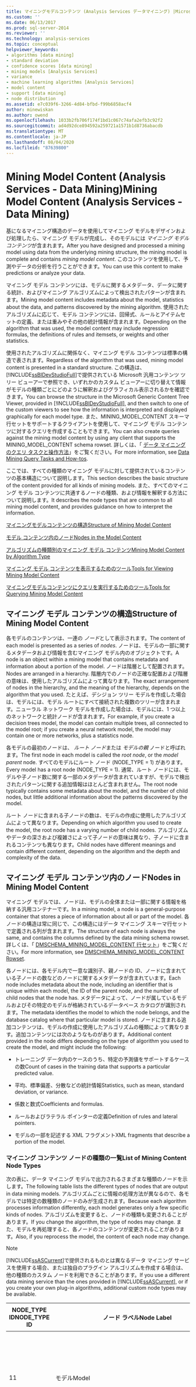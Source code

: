 ```yaml
---
title: マイニングモデルコンテンツ (Analysis Services データマイニング) |Microsoft Docs
ms.custom: ''
ms.date: 06/13/2017
ms.prod: sql-server-2014
ms.reviewer: ''
ms.technology: analysis-services
ms.topic: conceptual
helpviewer_keywords:
- algorithms [data mining]
- standard deviation
- confidence scores [data mining]
- mining models [Analysis Services]
- variance
- machine learning algorithms [Analysis Services]
- model content
- support [data mining]
- node distribution
ms.assetid: e7c039f6-3266-4d84-bfbd-f99b6858acf4
author: minewiskan
ms.author: owend
ms.openlocfilehash: 1033b2fb706f174f1bd1c067c74afa2efb3c92f2
ms.sourcegitcommit: ad4d92dce894592a259721a1571b1d8736abacdb
ms.translationtype: MT
ms.contentlocale: ja-JP
ms.lasthandoff: 08/04/2020
ms.locfileid: "87639800"
---
```

# <a name="mining-model-content-analysis-services---data-mining"></a><span data-ttu-id="2efdb-102">Mining Model Content (Analysis Services - Data Mining)</span><span class="sxs-lookup"><span data-stu-id="2efdb-102">Mining Model Content (Analysis Services - Data Mining)</span></span>
  <span data-ttu-id="2efdb-103">基になるマイニング構造のデータを使用してマイニング モデルをデザインおよび処理したら、マイニング モデルが完成し、そのモデルには *マイニング モデル コンテンツ*が含まれます。</span><span class="sxs-lookup"><span data-stu-id="2efdb-103">After you have designed and processed a mining model using data from the underlying mining structure, the mining model is complete and contains *mining model content*.</span></span> <span data-ttu-id="2efdb-104">このコンテンツを使用して、予測やデータの分析を行うことができます。</span><span class="sxs-lookup"><span data-stu-id="2efdb-104">You can use this content to make predictions or analyze your data.</span></span>  
  
 <span data-ttu-id="2efdb-105">マイニング モデル コンテンツには、モデルに関するメタデータ、データに関する統計、およびマイニング アルゴリズムによって検出されたパターンが含まれます。</span><span class="sxs-lookup"><span data-stu-id="2efdb-105">Mining model content includes metadata about the model, statistics about the data, and patterns discovered by the mining algorithm.</span></span> <span data-ttu-id="2efdb-106">使用されたアルゴリズムに応じて、モデル コンテンツには、回帰式、ルールとアイテムセットの定義、または重みやその他の統計情報が含まれます。</span><span class="sxs-lookup"><span data-stu-id="2efdb-106">Depending on the algorithm that was used, the model content may include regression formulas, the definitions of rules and itemsets, or weights and other statistics.</span></span>  
  
 <span data-ttu-id="2efdb-107">使用されたアルゴリズムに関係なく、マイニング モデル コンテンツは標準の構造で表されます。</span><span class="sxs-lookup"><span data-stu-id="2efdb-107">Regardless of the algorithm that was used, mining model content is presented in a standard structure.</span></span> <span data-ttu-id="2efdb-108">この構造は、 [!INCLUDE[ssBIDevStudioFull](../../includes/ssbidevstudiofull-md.md)]で提供されている Microsoft 汎用コンテンツ ツリー ビューアーで参照でき、いずれかのカスタム ビューアーに切り替えて情報がモデルの種類ごとにどのように解釈およびグラフィカル表示されるかを確認できます。</span><span class="sxs-lookup"><span data-stu-id="2efdb-108">You can browse the structure in the Microsoft Generic Content Tree Viewer, provided in [!INCLUDE[ssBIDevStudioFull](../../includes/ssbidevstudiofull-md.md)], and then switch to one of the custom viewers to see how the information is interpreted and displayed graphically for each model type.</span></span> <span data-ttu-id="2efdb-109">また、MINING_MODEL_CONTENT スキーマ行セットをサポートするクライアントを使用して、マイニング モデル コンテンツに対するクエリを作成することもできます。</span><span class="sxs-lookup"><span data-stu-id="2efdb-109">You can also create queries against the mining model content by using any client that supports the MINING_MODEL_CONTENT schema rowset.</span></span> <span data-ttu-id="2efdb-110">詳しくは、「 [データ マイニングのクエリ タスクと操作方法](data-mining-query-tasks-and-how-tos.md)」をご覧ください。</span><span class="sxs-lookup"><span data-stu-id="2efdb-110">For more information, see [Data Mining Query Tasks and How-tos](data-mining-query-tasks-and-how-tos.md).</span></span>  
  
 <span data-ttu-id="2efdb-111">ここでは、すべての種類のマイニング モデルに対して提供されているコンテンツの基本構造について説明します。</span><span class="sxs-lookup"><span data-stu-id="2efdb-111">This section describes the basic structure of the content provided for all kinds of mining models.</span></span> <span data-ttu-id="2efdb-112">また、すべてのマイニング モデル コンテンツに共通するノードの種類、および情報を解釈する方法について説明します。</span><span class="sxs-lookup"><span data-stu-id="2efdb-112">It describes the node types that are common to all mining model content, and provides guidance on how to interpret the information.</span></span>  
  
 [<span data-ttu-id="2efdb-113">マイニングモデルコンテンツの構造</span><span class="sxs-lookup"><span data-stu-id="2efdb-113">Structure of Mining Model Content</span></span>](#bkmk_Structure)  
  
 [<span data-ttu-id="2efdb-114">モデル コンテンツ内のノード</span><span class="sxs-lookup"><span data-stu-id="2efdb-114">Nodes in the Model Content</span></span>](#bkmk_Nodes)  
  
 [<span data-ttu-id="2efdb-115">アルゴリズムの種類別のマイニング モデル コンテンツ</span><span class="sxs-lookup"><span data-stu-id="2efdb-115">Mining Model Content by Algorithm Type</span></span>](#bkmk_AlgoType)  
  
 [<span data-ttu-id="2efdb-116">マイニング モデル コンテンツを表示するためのツール</span><span class="sxs-lookup"><span data-stu-id="2efdb-116">Tools for Viewing Mining Model Content</span></span>](#bkmk_Viewing)  
  
 [<span data-ttu-id="2efdb-117">マイニングモデルコンテンツにクエリを実行するためのツール</span><span class="sxs-lookup"><span data-stu-id="2efdb-117">Tools for Querying Mining Model Content</span></span>](#bkmk_Querying)  
  
##  <a name="structure-of-mining-model-content"></a><a name="bkmk_Structure"></a> <span data-ttu-id="2efdb-118">マイニング モデル コンテンツの構造</span><span class="sxs-lookup"><span data-stu-id="2efdb-118">Structure of Mining Model Content</span></span>  
 <span data-ttu-id="2efdb-119">各モデルのコンテンツは、一連の *ノード*として表示されます。</span><span class="sxs-lookup"><span data-stu-id="2efdb-119">The content of each model is presented as a series of *nodes*.</span></span> <span data-ttu-id="2efdb-120">ノードは、モデルの一部に関するメタデータおよび情報を含むマイニング モデル内のオブジェクトです。</span><span class="sxs-lookup"><span data-stu-id="2efdb-120">A node is an object within a mining model that contains metadata and information about a portion of the model.</span></span> <span data-ttu-id="2efdb-121">ノードは階層として配置されます。</span><span class="sxs-lookup"><span data-stu-id="2efdb-121">Nodes are arranged in a hierarchy.</span></span> <span data-ttu-id="2efdb-122">階層内でのノードの正確な配置および階層の意味は、使用したアルゴリズムによって異なります。</span><span class="sxs-lookup"><span data-stu-id="2efdb-122">The exact arrangement of nodes in the hierarchy, and the meaning of the hierarchy, depends on the algorithm that you used.</span></span> <span data-ttu-id="2efdb-123">たとえば、デシジョン ツリー モデルを作成した場合は、モデルには、モデル ルートにすべて接続された複数のツリーが含まれます。ニューラル ネットワーク モデルを作成した場合は、モデルには、1 つ以上のネットワークと統計ノードが含まれます。</span><span class="sxs-lookup"><span data-stu-id="2efdb-123">For example, if you create a decision trees model, the model can contain multiple trees, all connected to the model root; if you create a neural network model, the model may contain one or more networks, plus a statistics node.</span></span>  
  
 <span data-ttu-id="2efdb-124">各モデルの最初のノードは、 *ルート ノード*または *モデルの親* ノードと呼ばれます。</span><span class="sxs-lookup"><span data-stu-id="2efdb-124">The first node in each model is called the *root node*, or the *model parent* node.</span></span> <span data-ttu-id="2efdb-125">すべてのモデルにルート ノード (NODE_TYPE = 1) があります。</span><span class="sxs-lookup"><span data-stu-id="2efdb-125">Every model has a root node (NODE_TYPE = 1).</span></span> <span data-ttu-id="2efdb-126">通常、ルート ノードには、モデルや子ノード数に関する一部のメタデータが含まれていますが、モデルで検出されたパターンに関する追加情報はほとんど含まれません。</span><span class="sxs-lookup"><span data-stu-id="2efdb-126">The root node typically contains some metadata about the model, and the number of child nodes, but little additional information about the patterns discovered by the model.</span></span>  
  
 <span data-ttu-id="2efdb-127">ルート ノードに含まれる子ノードの数は、モデルの作成に使用したアルゴリズムによって異なります。</span><span class="sxs-lookup"><span data-stu-id="2efdb-127">Depending on which algorithm you used to create the model, the root node has a varying number of child nodes.</span></span> <span data-ttu-id="2efdb-128">アルゴリズムやデータの深さおよび複雑さによって子ノードの意味は異なり、子ノードに含まれるコンテンツも異なります。</span><span class="sxs-lookup"><span data-stu-id="2efdb-128">Child nodes have different meanings and contain different content, depending on the algorithm and the depth and complexity of the data.</span></span>  
  
##  <a name="nodes-in-mining-model-content"></a><a name="bkmk_Nodes"></a> <span data-ttu-id="2efdb-129">マイニング モデル コンテンツ内のノード</span><span class="sxs-lookup"><span data-stu-id="2efdb-129">Nodes in Mining Model Content</span></span>  
 <span data-ttu-id="2efdb-130">マイニング モデルでは、ノードは、モデルの全体または一部に関する情報を格納する汎用コンテナーです。</span><span class="sxs-lookup"><span data-stu-id="2efdb-130">In a mining model, a node is a general-purpose container that stores a piece of information about all or part of the model.</span></span> <span data-ttu-id="2efdb-131">各ノードの構造は常に同じで、この構造にはデータ マイニング スキーマ行セットで定義される列が含まれます。</span><span class="sxs-lookup"><span data-stu-id="2efdb-131">The structure of each node is always the same, and contains the columns defined by the data mining schema rowset.</span></span> <span data-ttu-id="2efdb-132">詳しくは、「 [DMSCHEMA_MINING_MODEL_CONTENT 行セット](https://docs.microsoft.com/bi-reference/schema-rowsets/data-mining/dmschema-mining-model-content-rowset)」をご覧ください。</span><span class="sxs-lookup"><span data-stu-id="2efdb-132">For more information, see [DMSCHEMA_MINING_MODEL_CONTENT Rowset](https://docs.microsoft.com/bi-reference/schema-rowsets/data-mining/dmschema-mining-model-content-rowset).</span></span>  
  
 <span data-ttu-id="2efdb-133">各ノードには、各モデル内で一意な識別子、親ノードの ID、ノードに含まれている子ノードの数などのノードに関するメタデータが含まれています。</span><span class="sxs-lookup"><span data-stu-id="2efdb-133">Each node includes metadata about the node, including an identifier that is unique within each model, the ID of the parent node, and the number of child nodes that the node has.</span></span> <span data-ttu-id="2efdb-134">メタデータによって、ノードが属しているモデルおよびその特定のモデルが格納されているデータベース カタログが識別されます。</span><span class="sxs-lookup"><span data-stu-id="2efdb-134">The metadata identifies the model to which the node belongs, and the database catalog where that particular model is stored.</span></span> <span data-ttu-id="2efdb-135">ノードに含まれる追加コンテンツは、モデルの作成に使用したアルゴリズムの種類によって異なります。追加コンテンツには次のようなものがあります。</span><span class="sxs-lookup"><span data-stu-id="2efdb-135">Additional content provided in the node differs depending on the type of algorithm you used to create the model, and might include the following:</span></span>  
  
-   <span data-ttu-id="2efdb-136">トレーニング データ内のケースのうち、特定の予測値をサポートするケースの数</span><span class="sxs-lookup"><span data-stu-id="2efdb-136">Count of cases in the training data that supports a particular predicted value.</span></span>  
  
-   <span data-ttu-id="2efdb-137">平均、標準偏差、分散などの統計情報</span><span class="sxs-lookup"><span data-stu-id="2efdb-137">Statistics, such as mean, standard deviation, or variance.</span></span>  
  
-   <span data-ttu-id="2efdb-138">係数と数式</span><span class="sxs-lookup"><span data-stu-id="2efdb-138">Coefficients and formulas.</span></span>  
  
-   <span data-ttu-id="2efdb-139">ルールおよびラテラル ポインターの定義</span><span class="sxs-lookup"><span data-stu-id="2efdb-139">Definition of rules and lateral pointers.</span></span>  
  
-   <span data-ttu-id="2efdb-140">モデルの一部を記述する XML フラグメント</span><span class="sxs-lookup"><span data-stu-id="2efdb-140">XML fragments that describe a portion of the model.</span></span>  
  
### <a name="list-of-mining-content-node-types"></a><span data-ttu-id="2efdb-141">マイニング コンテンツ ノードの種類の一覧</span><span class="sxs-lookup"><span data-stu-id="2efdb-141">List of Mining Content Node Types</span></span>  
 <span data-ttu-id="2efdb-142">次の表に、データ マイニング モデルで出力されるさまざまな種類のノードを示します。</span><span class="sxs-lookup"><span data-stu-id="2efdb-142">The following table lists the different types of nodes that are output in data mining models.</span></span> <span data-ttu-id="2efdb-143">アルゴリズムごとに情報の処理方法が異なるので、各モデルでは特定の数種類のノードのみが生成されます。</span><span class="sxs-lookup"><span data-stu-id="2efdb-143">Because each algorithm processes information differently, each model generates only a few specific kinds of nodes.</span></span> <span data-ttu-id="2efdb-144">アルゴリズムを変更すると、ノードの種類も変更されることがあります。</span><span class="sxs-lookup"><span data-stu-id="2efdb-144">If you change the algorithm, the type of nodes may change.</span></span> <span data-ttu-id="2efdb-145">また、モデルを再処理すると、各ノードのコンテンツが変更されることがあります。</span><span class="sxs-lookup"><span data-stu-id="2efdb-145">Also, if you reprocess the model, the content of each node may change.</span></span>  
  
> [!NOTE]  
>  <span data-ttu-id="2efdb-146">[!INCLUDE[ssASCurrent](../../includes/ssascurrent-md.md)]で提供されるものとは異なるデータ マイニング サービスを使用する場合、または独自のプラグイン アルゴリズムを作成する場合は、他の種類のカスタム ノードを利用できることがあります。</span><span class="sxs-lookup"><span data-stu-id="2efdb-146">If you use a different data mining service than the ones provided in [!INCLUDE[ssASCurrent](../../includes/ssascurrent-md.md)], or if you create your own plug-in algorithms, additional custom node types may be available.</span></span>  
  
|<span data-ttu-id="2efdb-147">NODE_TYPE ID</span><span class="sxs-lookup"><span data-stu-id="2efdb-147">NODE_TYPE ID</span></span>|<span data-ttu-id="2efdb-148">ノード ラベル</span><span class="sxs-lookup"><span data-stu-id="2efdb-148">Node Label</span></span>|<span data-ttu-id="2efdb-149">ノードのコンテンツ</span><span class="sxs-lookup"><span data-stu-id="2efdb-149">Node Contents</span></span>|  
|-------------------|----------------|-------------------|  
|<span data-ttu-id="2efdb-150">1</span><span class="sxs-lookup"><span data-stu-id="2efdb-150">1</span></span>|<span data-ttu-id="2efdb-151">モデル</span><span class="sxs-lookup"><span data-stu-id="2efdb-151">Model</span></span>|<span data-ttu-id="2efdb-152">メタデータおよびルート コンテンツ ノード。</span><span class="sxs-lookup"><span data-stu-id="2efdb-152">Metadata and root content node.</span></span> <span data-ttu-id="2efdb-153">すべての種類のモデルに適用されます。</span><span class="sxs-lookup"><span data-stu-id="2efdb-153">Applies to all model types.</span></span>|  
|<span data-ttu-id="2efdb-154">2</span><span class="sxs-lookup"><span data-stu-id="2efdb-154">2</span></span>|<span data-ttu-id="2efdb-155">ツリー</span><span class="sxs-lookup"><span data-stu-id="2efdb-155">Tree</span></span>|<span data-ttu-id="2efdb-156">分類ツリーのルート ノード。</span><span class="sxs-lookup"><span data-stu-id="2efdb-156">Root node of a classification tree.</span></span> <span data-ttu-id="2efdb-157">デシジョン ツリー モデルに適用されます。</span><span class="sxs-lookup"><span data-stu-id="2efdb-157">Applies to decision tree models.</span></span>|  
|<span data-ttu-id="2efdb-158">3</span><span class="sxs-lookup"><span data-stu-id="2efdb-158">3</span></span>|<span data-ttu-id="2efdb-159">Interior</span><span class="sxs-lookup"><span data-stu-id="2efdb-159">Interior</span></span>|<span data-ttu-id="2efdb-160">ツリーの内部分割ノード。</span><span class="sxs-lookup"><span data-stu-id="2efdb-160">Interior split node in a tree.</span></span> <span data-ttu-id="2efdb-161">デシジョン ツリー モデルに適用されます。</span><span class="sxs-lookup"><span data-stu-id="2efdb-161">Applies to decision tree models.</span></span>|  
|<span data-ttu-id="2efdb-162">4</span><span class="sxs-lookup"><span data-stu-id="2efdb-162">4</span></span>|<span data-ttu-id="2efdb-163">Distribution</span><span class="sxs-lookup"><span data-stu-id="2efdb-163">Distribution</span></span>|<span data-ttu-id="2efdb-164">ツリーの末端のノード。</span><span class="sxs-lookup"><span data-stu-id="2efdb-164">Terminal node of a tree.</span></span> <span data-ttu-id="2efdb-165">デシジョン ツリー モデルに適用されます。</span><span class="sxs-lookup"><span data-stu-id="2efdb-165">Applies to decision tree models.</span></span>|  
|<span data-ttu-id="2efdb-166">5</span><span class="sxs-lookup"><span data-stu-id="2efdb-166">5</span></span>|<span data-ttu-id="2efdb-167">クラスター</span><span class="sxs-lookup"><span data-stu-id="2efdb-167">Cluster</span></span>|<span data-ttu-id="2efdb-168">アルゴリズムにより検出されたクラスター。</span><span class="sxs-lookup"><span data-stu-id="2efdb-168">Cluster detected by the algorithm.</span></span> <span data-ttu-id="2efdb-169">クラスター モデルとシーケンス クラスター モデルに適用されます。</span><span class="sxs-lookup"><span data-stu-id="2efdb-169">Applies to clustering models and sequence clustering models.</span></span>|  
|<span data-ttu-id="2efdb-170">6</span><span class="sxs-lookup"><span data-stu-id="2efdb-170">6</span></span>|<span data-ttu-id="2efdb-171">Unknown</span><span class="sxs-lookup"><span data-stu-id="2efdb-171">Unknown</span></span>|<span data-ttu-id="2efdb-172">不明なノードの種類。</span><span class="sxs-lookup"><span data-stu-id="2efdb-172">Unknown node type.</span></span>|  
|<span data-ttu-id="2efdb-173">7</span><span class="sxs-lookup"><span data-stu-id="2efdb-173">7</span></span>|<span data-ttu-id="2efdb-174">ItemSet</span><span class="sxs-lookup"><span data-stu-id="2efdb-174">ItemSet</span></span>|<span data-ttu-id="2efdb-175">アルゴリズムにより検出されたアイテムセット。</span><span class="sxs-lookup"><span data-stu-id="2efdb-175">Itemset detected by the algorithm.</span></span> <span data-ttu-id="2efdb-176">アソシエーション モデルまたはシーケンス クラスター モデルに適用されます。</span><span class="sxs-lookup"><span data-stu-id="2efdb-176">Applies to association models or sequence clustering models.</span></span>|  
|<span data-ttu-id="2efdb-177">8</span><span class="sxs-lookup"><span data-stu-id="2efdb-177">8</span></span>|<span data-ttu-id="2efdb-178">AssociationRule</span><span class="sxs-lookup"><span data-stu-id="2efdb-178">AssociationRule</span></span>|<span data-ttu-id="2efdb-179">アルゴリズムにより検出されたアソシエーション ルール。</span><span class="sxs-lookup"><span data-stu-id="2efdb-179">Association rule detected by the algorithm.</span></span> <span data-ttu-id="2efdb-180">アソシエーション モデルまたはシーケンス クラスター モデルに適用されます。</span><span class="sxs-lookup"><span data-stu-id="2efdb-180">Applies to association models or sequence clustering models.</span></span>|  
|<span data-ttu-id="2efdb-181">9</span><span class="sxs-lookup"><span data-stu-id="2efdb-181">9</span></span>|<span data-ttu-id="2efdb-182">PredictableAttribute</span><span class="sxs-lookup"><span data-stu-id="2efdb-182">PredictableAttribute</span></span>|<span data-ttu-id="2efdb-183">予測可能な属性。</span><span class="sxs-lookup"><span data-stu-id="2efdb-183">Predictable attribute.</span></span> <span data-ttu-id="2efdb-184">すべての種類のモデルに適用されます。</span><span class="sxs-lookup"><span data-stu-id="2efdb-184">Applies to all model types.</span></span>|  
|<span data-ttu-id="2efdb-185">10</span><span class="sxs-lookup"><span data-stu-id="2efdb-185">10</span></span>|<span data-ttu-id="2efdb-186">InputAttribute</span><span class="sxs-lookup"><span data-stu-id="2efdb-186">InputAttribute</span></span>|<span data-ttu-id="2efdb-187">入力属性。</span><span class="sxs-lookup"><span data-stu-id="2efdb-187">Input attribute.</span></span> <span data-ttu-id="2efdb-188">デシジョン ツリーと Naïve Bayes モデルに適用されます。</span><span class="sxs-lookup"><span data-stu-id="2efdb-188">Applies to decision trees and Naïve Bayes models.</span></span>|  
|<span data-ttu-id="2efdb-189">11</span><span class="sxs-lookup"><span data-stu-id="2efdb-189">11</span></span>|<span data-ttu-id="2efdb-190">InputAttributeState</span><span class="sxs-lookup"><span data-stu-id="2efdb-190">InputAttributeState</span></span>|<span data-ttu-id="2efdb-191">入力属性の状態の統計。</span><span class="sxs-lookup"><span data-stu-id="2efdb-191">Statistics about the states of an input attribute.</span></span> <span data-ttu-id="2efdb-192">デシジョン ツリーと Naïve Bayes モデルに適用されます。</span><span class="sxs-lookup"><span data-stu-id="2efdb-192">Applies to decision trees and Naïve Bayes models.</span></span>|  
|<span data-ttu-id="2efdb-193">13</span><span class="sxs-lookup"><span data-stu-id="2efdb-193">13</span></span>|<span data-ttu-id="2efdb-194">Sequence</span><span class="sxs-lookup"><span data-stu-id="2efdb-194">Sequence</span></span>|<span data-ttu-id="2efdb-195">シーケンス クラスターの Markov モデル コンポーネントの最上位ノード。</span><span class="sxs-lookup"><span data-stu-id="2efdb-195">Top node for a Markov model component of a sequence cluster.</span></span> <span data-ttu-id="2efdb-196">シーケンス クラスター モデルに適用されます。</span><span class="sxs-lookup"><span data-stu-id="2efdb-196">Applies to sequence clustering models.</span></span>|  
|<span data-ttu-id="2efdb-197">14</span><span class="sxs-lookup"><span data-stu-id="2efdb-197">14</span></span>|<span data-ttu-id="2efdb-198">切り替え効果</span><span class="sxs-lookup"><span data-stu-id="2efdb-198">Transition</span></span>|<span data-ttu-id="2efdb-199">Markov 遷移マトリックス。</span><span class="sxs-lookup"><span data-stu-id="2efdb-199">Markov transition matrix.</span></span> <span data-ttu-id="2efdb-200">シーケンス クラスター モデルに適用されます。</span><span class="sxs-lookup"><span data-stu-id="2efdb-200">Applies to sequence clustering models.</span></span>|  
|<span data-ttu-id="2efdb-201">15</span><span class="sxs-lookup"><span data-stu-id="2efdb-201">15</span></span>|<span data-ttu-id="2efdb-202">TimeSeries</span><span class="sxs-lookup"><span data-stu-id="2efdb-202">TimeSeries</span></span>|<span data-ttu-id="2efdb-203">時系列ツリーの非ルート ノード。</span><span class="sxs-lookup"><span data-stu-id="2efdb-203">Non-root node of a time series tree.</span></span> <span data-ttu-id="2efdb-204">タイム シリーズ モデルだけに適用されます。</span><span class="sxs-lookup"><span data-stu-id="2efdb-204">Applies to time series models only.</span></span>|  
|<span data-ttu-id="2efdb-205">16</span><span class="sxs-lookup"><span data-stu-id="2efdb-205">16</span></span>|<span data-ttu-id="2efdb-206">TsTree</span><span class="sxs-lookup"><span data-stu-id="2efdb-206">TsTree</span></span>|<span data-ttu-id="2efdb-207">予測可能な時系列に対応する、時系列ツリーのルート ノード。</span><span class="sxs-lookup"><span data-stu-id="2efdb-207">Root node of a time series tree that corresponds to a predictable time series.</span></span> <span data-ttu-id="2efdb-208">タイム シリーズ モデルに適用されます。また、モデルが MIXED パラメーターを使用して作成された場合にのみ適用されます。</span><span class="sxs-lookup"><span data-stu-id="2efdb-208">Applies to time series models, and only if the model was created using the MIXED parameter.</span></span>|  
|<span data-ttu-id="2efdb-209">17</span><span class="sxs-lookup"><span data-stu-id="2efdb-209">17</span></span>|<span data-ttu-id="2efdb-210">NNetSubnetwork</span><span class="sxs-lookup"><span data-stu-id="2efdb-210">NNetSubnetwork</span></span>|<span data-ttu-id="2efdb-211">1 つのサブネットワーク。</span><span class="sxs-lookup"><span data-stu-id="2efdb-211">One sub-network.</span></span> <span data-ttu-id="2efdb-212">ニューラル ネットワーク モデルに適用されます。</span><span class="sxs-lookup"><span data-stu-id="2efdb-212">Applies to neural network models.</span></span>|  
|<span data-ttu-id="2efdb-213">18</span><span class="sxs-lookup"><span data-stu-id="2efdb-213">18</span></span>|<span data-ttu-id="2efdb-214">NNetInputLayer</span><span class="sxs-lookup"><span data-stu-id="2efdb-214">NNetInputLayer</span></span>|<span data-ttu-id="2efdb-215">入力層のノードが含まれているグループ。</span><span class="sxs-lookup"><span data-stu-id="2efdb-215">Group that contains the nodes of the input layer.</span></span> <span data-ttu-id="2efdb-216">ニューラル ネットワーク モデルに適用されます。</span><span class="sxs-lookup"><span data-stu-id="2efdb-216">Applies to neural network models.</span></span>|  
|<span data-ttu-id="2efdb-217">19</span><span class="sxs-lookup"><span data-stu-id="2efdb-217">19</span></span>|<span data-ttu-id="2efdb-218">NNetHiddenLayer</span><span class="sxs-lookup"><span data-stu-id="2efdb-218">NNetHiddenLayer</span></span>|<span data-ttu-id="2efdb-219">非表示の層を示すノードが含まれているグループ。</span><span class="sxs-lookup"><span data-stu-id="2efdb-219">Groups that contains the nodes that describe the hidden layer.</span></span> <span data-ttu-id="2efdb-220">ニューラル ネットワーク モデルに適用されます。</span><span class="sxs-lookup"><span data-stu-id="2efdb-220">Applies to neural network models.</span></span>|  
|<span data-ttu-id="2efdb-221">21</span><span class="sxs-lookup"><span data-stu-id="2efdb-221">21</span></span>|<span data-ttu-id="2efdb-222">NNetOutputLayer</span><span class="sxs-lookup"><span data-stu-id="2efdb-222">NNetOutputLayer</span></span>|<span data-ttu-id="2efdb-223">出力層のノードが含まれているグループ。</span><span class="sxs-lookup"><span data-stu-id="2efdb-223">Groups that contains the nodes of the output layer.</span></span> <span data-ttu-id="2efdb-224">ニューラル ネットワーク モデルに適用されます。</span><span class="sxs-lookup"><span data-stu-id="2efdb-224">Applies to neural network models.</span></span>|  
|<span data-ttu-id="2efdb-225">21</span><span class="sxs-lookup"><span data-stu-id="2efdb-225">21</span></span>|<span data-ttu-id="2efdb-226">NNetInputNode</span><span class="sxs-lookup"><span data-stu-id="2efdb-226">NNetInputNode</span></span>|<span data-ttu-id="2efdb-227">入力属性とそれに対応する状態に一致する入力層のノード。</span><span class="sxs-lookup"><span data-stu-id="2efdb-227">Node in the input layer that matches an input attribute with the corresponding states.</span></span> <span data-ttu-id="2efdb-228">ニューラル ネットワーク モデルに適用されます。</span><span class="sxs-lookup"><span data-stu-id="2efdb-228">Applies to neural network models.</span></span>|  
|<span data-ttu-id="2efdb-229">22</span><span class="sxs-lookup"><span data-stu-id="2efdb-229">22</span></span>|<span data-ttu-id="2efdb-230">NNetHiddenNode</span><span class="sxs-lookup"><span data-stu-id="2efdb-230">NNetHiddenNode</span></span>|<span data-ttu-id="2efdb-231">非表示の層のノード。</span><span class="sxs-lookup"><span data-stu-id="2efdb-231">Node in the hidden layer.</span></span> <span data-ttu-id="2efdb-232">ニューラル ネットワーク モデルに適用されます。</span><span class="sxs-lookup"><span data-stu-id="2efdb-232">Applies to neural network models.</span></span>|  
|<span data-ttu-id="2efdb-233">23</span><span class="sxs-lookup"><span data-stu-id="2efdb-233">23</span></span>|<span data-ttu-id="2efdb-234">NNetOutputNode</span><span class="sxs-lookup"><span data-stu-id="2efdb-234">NNetOutputNode</span></span>|<span data-ttu-id="2efdb-235">出力層のノード。</span><span class="sxs-lookup"><span data-stu-id="2efdb-235">Node in the output layer.</span></span> <span data-ttu-id="2efdb-236">このノードは、通常、出力属性とそれに対応する状態に一致します。</span><span class="sxs-lookup"><span data-stu-id="2efdb-236">This node will usually match an output attribute and the corresponding states.</span></span> <span data-ttu-id="2efdb-237">ニューラル ネットワーク モデルに適用されます。</span><span class="sxs-lookup"><span data-stu-id="2efdb-237">Applies to neural network models.</span></span>|  
|<span data-ttu-id="2efdb-238">24</span><span class="sxs-lookup"><span data-stu-id="2efdb-238">24</span></span>|<span data-ttu-id="2efdb-239">NNetMarginalNode</span><span class="sxs-lookup"><span data-stu-id="2efdb-239">NNetMarginalNode</span></span>|<span data-ttu-id="2efdb-240">トレーニング セットのマージナル統計。</span><span class="sxs-lookup"><span data-stu-id="2efdb-240">Marginal statistics about the training set.</span></span> <span data-ttu-id="2efdb-241">ニューラル ネットワーク モデルに適用されます。</span><span class="sxs-lookup"><span data-stu-id="2efdb-241">Applies to neural network models.</span></span>|  
|<span data-ttu-id="2efdb-242">25</span><span class="sxs-lookup"><span data-stu-id="2efdb-242">25</span></span>|<span data-ttu-id="2efdb-243">RegressionTreeRoot</span><span class="sxs-lookup"><span data-stu-id="2efdb-243">RegressionTreeRoot</span></span>|<span data-ttu-id="2efdb-244">回帰ツリーのルート。</span><span class="sxs-lookup"><span data-stu-id="2efdb-244">Root of a regression tree.</span></span> <span data-ttu-id="2efdb-245">線形回帰モデル、および連続する入力属性が含まれているデシジョン ツリー モデルに適用されます。</span><span class="sxs-lookup"><span data-stu-id="2efdb-245">Applies to linear regression models and to decision trees models that contains continuous input attributes.</span></span>|  
|<span data-ttu-id="2efdb-246">26</span><span class="sxs-lookup"><span data-stu-id="2efdb-246">26</span></span>|<span data-ttu-id="2efdb-247">NaiveBayesMarginalStatNode</span><span class="sxs-lookup"><span data-stu-id="2efdb-247">NaiveBayesMarginalStatNode</span></span>|<span data-ttu-id="2efdb-248">トレーニング セットのマージナル統計。</span><span class="sxs-lookup"><span data-stu-id="2efdb-248">Marginal statistics about the training set.</span></span> <span data-ttu-id="2efdb-249">Naïve Bayes モデルに適用されます。</span><span class="sxs-lookup"><span data-stu-id="2efdb-249">Applies to Naïve Bayes models.</span></span>|  
|<span data-ttu-id="2efdb-250">27</span><span class="sxs-lookup"><span data-stu-id="2efdb-250">27</span></span>|<span data-ttu-id="2efdb-251">ArimaRoot</span><span class="sxs-lookup"><span data-stu-id="2efdb-251">ArimaRoot</span></span>|<span data-ttu-id="2efdb-252">ARIMA モデルのルート ノード。</span><span class="sxs-lookup"><span data-stu-id="2efdb-252">Root node of an ARIMA model.</span></span> <span data-ttu-id="2efdb-253">ARIMA アルゴリズムを使用するタイム シリーズ モデルだけに適用されます。</span><span class="sxs-lookup"><span data-stu-id="2efdb-253">Applies to only those time series models that use the ARIMA algorithm.</span></span>|  
|<span data-ttu-id="2efdb-254">28</span><span class="sxs-lookup"><span data-stu-id="2efdb-254">28</span></span>|<span data-ttu-id="2efdb-255">ArimaPeriodicStructure</span><span class="sxs-lookup"><span data-stu-id="2efdb-255">ArimaPeriodicStructure</span></span>|<span data-ttu-id="2efdb-256">ARIMA モデルの周期構造。</span><span class="sxs-lookup"><span data-stu-id="2efdb-256">A periodic structure in an ARIMA model.</span></span> <span data-ttu-id="2efdb-257">ARIMA アルゴリズムを使用するタイム シリーズ モデルだけに適用されます。</span><span class="sxs-lookup"><span data-stu-id="2efdb-257">Applies to only those time series models that use the ARIMA algorithm.</span></span>|  
|<span data-ttu-id="2efdb-258">29</span><span class="sxs-lookup"><span data-stu-id="2efdb-258">29</span></span>|<span data-ttu-id="2efdb-259">ArimaAutoRegressive</span><span class="sxs-lookup"><span data-stu-id="2efdb-259">ArimaAutoRegressive</span></span>|<span data-ttu-id="2efdb-260">ARIMA モデルの 1 つの項の自己回帰係数。</span><span class="sxs-lookup"><span data-stu-id="2efdb-260">Autoregressive coefficient for a single term in an ARIMA model.</span></span><br /><br /> <span data-ttu-id="2efdb-261">ARIMA アルゴリズムを使用するタイム シリーズ モデルだけに適用されます。</span><span class="sxs-lookup"><span data-stu-id="2efdb-261">Applies to only those time series models that use the ARIMA algorithm.</span></span>|  
|<span data-ttu-id="2efdb-262">30</span><span class="sxs-lookup"><span data-stu-id="2efdb-262">30</span></span>|<span data-ttu-id="2efdb-263">ArimaMovingAverage</span><span class="sxs-lookup"><span data-stu-id="2efdb-263">ArimaMovingAverage</span></span>|<span data-ttu-id="2efdb-264">ARIMA モデルの 1 つの項の移動平均係数。</span><span class="sxs-lookup"><span data-stu-id="2efdb-264">Moving average coefficient for a single term in an ARIMA model.</span></span> <span data-ttu-id="2efdb-265">ARIMA アルゴリズムを使用するタイム シリーズ モデルだけに適用されます。</span><span class="sxs-lookup"><span data-stu-id="2efdb-265">Applies to only those time series models that use the ARIMA algorithm.</span></span>|  
|<span data-ttu-id="2efdb-266">1000</span><span class="sxs-lookup"><span data-stu-id="2efdb-266">1000</span></span>|<span data-ttu-id="2efdb-267">CustomBase</span><span class="sxs-lookup"><span data-stu-id="2efdb-267">CustomBase</span></span>|<span data-ttu-id="2efdb-268">カスタム ノード型の開始位置。</span><span class="sxs-lookup"><span data-stu-id="2efdb-268">Starting point for custom node types.</span></span> <span data-ttu-id="2efdb-269">カスタム ノード型は、この定数より値の大きい整数でなければなりません。</span><span class="sxs-lookup"><span data-stu-id="2efdb-269">Custom node types must be integers greater in value than this constant.</span></span> <span data-ttu-id="2efdb-270">カスタム プラグイン アルゴリズムを使用して作成されたモデルに適用されます。</span><span class="sxs-lookup"><span data-stu-id="2efdb-270">Applies to models created by using custom plug-in algorithms.</span></span>|  
  
### <a name="node-id-name-caption-and-description"></a><span data-ttu-id="2efdb-271">ノード ID、名前、キャプション、および記述</span><span class="sxs-lookup"><span data-stu-id="2efdb-271">Node ID, Name, Caption and Description</span></span>  
 <span data-ttu-id="2efdb-272">モデルのルート ノードの一意な ID (**NODE_UNIQUE_NAME**) は、常に 0 です。</span><span class="sxs-lookup"><span data-stu-id="2efdb-272">The root node of any model always has the unique ID (**NODE_UNIQUE_NAME**) of 0.</span></span> <span data-ttu-id="2efdb-273">ノード ID はすべて Analysis Services によって自動的に割り当てられ、変更することはできません。</span><span class="sxs-lookup"><span data-stu-id="2efdb-273">All node IDs are assigned automatically by Analysis Services and cannot be modified.</span></span>  
  
 <span data-ttu-id="2efdb-274">また、各モデルのルート ノードには、モデルに関するいくつかの基本的なメタデータが含まれています。</span><span class="sxs-lookup"><span data-stu-id="2efdb-274">The root node for each model also contains some basic metadata about the model.</span></span> <span data-ttu-id="2efdb-275">このメタデータには、モデルが格納されている Analysis Services データベース (**MODEL_CATALOG**)、スキーマ (**MODEL_SCHEMA**)、モデルの名前 (**MODEL_NAME**) などがあります。</span><span class="sxs-lookup"><span data-stu-id="2efdb-275">This metadata includes the Analysis Services database where the model is stored (**MODEL_CATALOG**), the schema (**MODEL_SCHEMA)**, and the name of the model (**MODEL_NAME)**.</span></span> <span data-ttu-id="2efdb-276">ただし、この情報はモデルのすべてのノードで重複するので、ルート ノードに対してクエリを行ってこのメタデータを取得する必要はありません。</span><span class="sxs-lookup"><span data-stu-id="2efdb-276">However, this information is repeated in all the nodes of the model, so you do not need to query the root node to get this metadata.</span></span>  
  
 <span data-ttu-id="2efdb-277">各ノードには、一意識別子として使用される名前以外にも " *名前* " (**NODE_NAME**) があります。</span><span class="sxs-lookup"><span data-stu-id="2efdb-277">In addition to a name used as the unique identifier, each node has a *name* (**NODE_NAME**).</span></span> <span data-ttu-id="2efdb-278">この名前は表示目的でアルゴリズムによって自動的に作成され、編集することはできません。</span><span class="sxs-lookup"><span data-stu-id="2efdb-278">This name is automatically created by the algorithm for display purposes and cannot be edited.</span></span>  
  
> [!NOTE]  
>  <span data-ttu-id="2efdb-279">Microsoft クラスタリング アルゴリズムを使用すると、ユーザーは各クラスターに表示名を割り当てることができます。</span><span class="sxs-lookup"><span data-stu-id="2efdb-279">The Microsoft Clustering algorithm allows users to assign friendly names to each cluster.</span></span> <span data-ttu-id="2efdb-280">ただし、この表示名はサーバーに保存されないので、モデルを再処理するとアルゴリズムによって新しいクラスター名が生成されます。</span><span class="sxs-lookup"><span data-stu-id="2efdb-280">However, these friendly names are not persisted on the server, and if you reprocess the model, the algorithm will generate new cluster names.</span></span>  
  
 <span data-ttu-id="2efdb-281">各ノードの *キャプション* と *説明* は、アルゴリズムによって自動的に生成され、ノードのコンテンツの把握に役立つラベルとして機能します。</span><span class="sxs-lookup"><span data-stu-id="2efdb-281">The *caption* and *description* for each node are automatically generated by the algorithm, and serve as labels to help you understand the content of the node.</span></span> <span data-ttu-id="2efdb-282">フィールドごとに生成されるテキストは、モデルの種類によって異なります。</span><span class="sxs-lookup"><span data-stu-id="2efdb-282">The text generated for each field depends on the model type.</span></span> <span data-ttu-id="2efdb-283">名前、キャプション、および説明がまったく同じ文字列である場合もありますが、モデルによっては、説明に追加情報が示される場合もあります。</span><span class="sxs-lookup"><span data-stu-id="2efdb-283">In some cases, the name, caption, and description may contain exactly the same string, but in some models, the description may contain additional information.</span></span> <span data-ttu-id="2efdb-284">実装の詳細については、各種モデルに関するトピックを参照してください。</span><span class="sxs-lookup"><span data-stu-id="2efdb-284">See the topic about the individual model type for details of the implementation.</span></span>  
  
> [!NOTE]  
>  <span data-ttu-id="2efdb-285">Analysis Services サーバーでは、名前の変更を実装するカスタム プラグイン アルゴリズムを使用してモデルを構築する場合にのみノード名の変更がサポートされます。</span><span class="sxs-lookup"><span data-stu-id="2efdb-285">Analysis Services server supports the renaming of nodes only if you build models by using a custom plug-in algorithm that implements renaming,.</span></span> <span data-ttu-id="2efdb-286">名前の変更を有効にするには、プラグイン アルゴリズムの作成時にメソッドをオーバーライドする必要があります。</span><span class="sxs-lookup"><span data-stu-id="2efdb-286">To enable renaming, you must override the methods when you create the plug-in algorithm.</span></span>  
  
### <a name="node-parents-node-children-and-node-cardinality"></a><span data-ttu-id="2efdb-287">親ノード、子ノード、およびノードのカーディナリティ</span><span class="sxs-lookup"><span data-stu-id="2efdb-287">Node Parents, Node Children, and Node Cardinality</span></span>  
 <span data-ttu-id="2efdb-288">ツリー構造での親ノードと子ノードのリレーションシップは、PARENT_UNIQUE_NAME 列の値によって決まります。</span><span class="sxs-lookup"><span data-stu-id="2efdb-288">The relationship between parent and child nodes in a tree structure is determined by the value of the PARENT_UNIQUE_NAME column.</span></span> <span data-ttu-id="2efdb-289">この値は子ノードに格納されており、親ノードの ID を示します。</span><span class="sxs-lookup"><span data-stu-id="2efdb-289">This value is stored in the child node and tells you the ID of the parent node.</span></span> <span data-ttu-id="2efdb-290">次に、この情報の使用方法の例を示します。</span><span class="sxs-lookup"><span data-stu-id="2efdb-290">Some examples follow of how this information might be used:</span></span>  
  
-   <span data-ttu-id="2efdb-291">PARENT_UNIQUE_NAME が NULL の場合、ノードはモデルの最上位ノードです。</span><span class="sxs-lookup"><span data-stu-id="2efdb-291">A PARENT_UNIQUE_NAME that is NULL means that the node is the top node of the model.</span></span>  
  
-   <span data-ttu-id="2efdb-292">PARENT_UNIQUE_NAME の値が 0 の場合、ノードはモデルの最上位ノードの直接の子孫である必要があります。</span><span class="sxs-lookup"><span data-stu-id="2efdb-292">If the value of PARENT_UNIQUE_NAME is 0, the node must be a direct descendant of the top node in the model.</span></span> <span data-ttu-id="2efdb-293">これは、ルート ノードの ID が常に 0 であるためです。</span><span class="sxs-lookup"><span data-stu-id="2efdb-293">This is because the ID of the root node is always 0.</span></span>  
  
-   <span data-ttu-id="2efdb-294">データ マイニング拡張機能 (DMX) クエリ内で関数を使用して、特定のノードの子孫または親を検出することができます。</span><span class="sxs-lookup"><span data-stu-id="2efdb-294">You can use functions within a Data Mining Extensions (DMX) query to find descendants or parents of a particular node.</span></span> <span data-ttu-id="2efdb-295">クエリでの関数の使用の詳細については、「 [データ マイニング クエリ](data-mining-queries.md)」をご覧ください。</span><span class="sxs-lookup"><span data-stu-id="2efdb-295">For more information about using functions in queries, see [Data Mining Queries](data-mining-queries.md).</span></span>  
  
 <span data-ttu-id="2efdb-296">*カーディナリティ* は、セット内の項目数を指します。</span><span class="sxs-lookup"><span data-stu-id="2efdb-296">*Cardinality* refers to the number of items in a set.</span></span> <span data-ttu-id="2efdb-297">処理済みのマイニング モデルのコンテキストでは、カーディナリティは特定のノードの子の数を表します。</span><span class="sxs-lookup"><span data-stu-id="2efdb-297">In the context of a processed mining model, cardinality tells you the number of children in a particular node.</span></span> <span data-ttu-id="2efdb-298">たとえば、デシジョン ツリー モデルに [年収] というノードがあり、そのノードに条件 [年収] = 高と条件 [年収] = 低という 2 つの子ノードがある場合、[年収] ノードの CHILDREN_CARDINALITY の値は 2 になります。</span><span class="sxs-lookup"><span data-stu-id="2efdb-298">For example, if a decision tree model has a node for [Yearly Income], and that node has two child nodes, one for the condition [Yearly Income] = High and one for the condition, [Yearly Income] = Low, the value of CHILDREN_CARDINALITY for the [Yearly Income] node would be 2.</span></span>  
  
> [!NOTE]  
>  <span data-ttu-id="2efdb-299">[!INCLUDE[ssASnoversion](../../includes/ssasnoversion-md.md)] では、ノードのカーディナリティの計算時には直接の子ノードのみがカウントされます。</span><span class="sxs-lookup"><span data-stu-id="2efdb-299">In [!INCLUDE[ssASnoversion](../../includes/ssasnoversion-md.md)], only the immediate child nodes are counted when calculating the cardinality of a node.</span></span> <span data-ttu-id="2efdb-300">ただし、カスタム プラグイン アルゴリズムを作成する場合は、CHILDREN_CARDINALITY をオーバーロードして異なる方法でカーディナリティをカウントすることができます。</span><span class="sxs-lookup"><span data-stu-id="2efdb-300">However, if you create a custom plug-in algorithm, you can overload CHILDREN_CARDINALITY to count cardinality differently.</span></span> <span data-ttu-id="2efdb-301">これは、直接の子だけでなく子孫の総数をカウントする場合などに役立ちます。</span><span class="sxs-lookup"><span data-stu-id="2efdb-301">This may be useful, for example, if you wanted to count the total number of descendants, not just the immediate children.</span></span>  
  
 <span data-ttu-id="2efdb-302">カーディナリティはすべてのモデルで同様にカウントされますが、カーディナリティの値の解釈方法または使用方法はモデルの種類によって異なります。</span><span class="sxs-lookup"><span data-stu-id="2efdb-302">Although cardinality is counted in the same way for all models, how you interpret or use the cardinality value differs depending on the model type.</span></span> <span data-ttu-id="2efdb-303">たとえば、クラスター モデルでは、最上位ノードのカーディナリティは検出されたクラスターの総数を示します。</span><span class="sxs-lookup"><span data-stu-id="2efdb-303">For example, in a clustering model, the cardinality of the top node tells you the total number of clusters that were found.</span></span> <span data-ttu-id="2efdb-304">その他の種類のモデルでは、ノードの種類によってはカーディナリティが常に設定値である場合があります。</span><span class="sxs-lookup"><span data-stu-id="2efdb-304">In other types of models, cardinality may always have a set value depending on the node type.</span></span> <span data-ttu-id="2efdb-305">カーディナリティの解釈方法の詳細については、各種モデルに関するトピックを参照してください。</span><span class="sxs-lookup"><span data-stu-id="2efdb-305">For more information about how to interpret cardinality, see the topic about the individual model type.</span></span>  
  
> [!NOTE]  
>  <span data-ttu-id="2efdb-306">モデル全体のトレーニング データに関する説明的な統計情報を提供する特殊なノードが追加で含まれるモデルもあります (Microsoft ニューラル ネットワーク アルゴリズムによって作成されたモデルなど)。</span><span class="sxs-lookup"><span data-stu-id="2efdb-306">Some models, such as those created by the Microsoft Neural Network algorithm, additionally contain a special node type that provides descriptive statistics about the training data for the entire model.</span></span> <span data-ttu-id="2efdb-307">定義上、このようなノードに子ノードはありません。</span><span class="sxs-lookup"><span data-stu-id="2efdb-307">By definition, these nodes never have child nodes.</span></span>  
  
### <a name="node-distribution"></a><span data-ttu-id="2efdb-308">node distribution</span><span class="sxs-lookup"><span data-stu-id="2efdb-308">Node Distribution</span></span>  
 <span data-ttu-id="2efdb-309">NODE_DISTRIBUTION 列には、アルゴリズムで検出されたパターンに関する重要な詳細情報を多くのノードで示す入れ子になったテーブルが含まれています。</span><span class="sxs-lookup"><span data-stu-id="2efdb-309">The NODE_DISTRIBUTION column contains a nested table that in many nodes provides important and detailed information about the patterns discovered by the algorithm.</span></span> <span data-ttu-id="2efdb-310">このテーブルに示される正確な統計は、モデルの種類、ツリー内のノードの位置、および予測可能な属性が連続する数値か不連続値かによって異なりますが、統計には、属性の最小値と最大値、値に割り当てられた重み、ノード内のケース数、回帰式で使用される係数、標準偏差や分散のような統計的尺度などが含まれます。</span><span class="sxs-lookup"><span data-stu-id="2efdb-310">The exact statistics provided in this table change depending on the model type, the position of the node in the tree, and whether the predictable attribute is a continuous numeric value or a discrete value; however, they can include the minimum and maximum values of an attribute, weights assigned to values, the number of cases in a node, coefficients used in a regression formula, and statistical measures such as standard deviation and variance.</span></span> <span data-ttu-id="2efdb-311">ノード分布の解釈方法の詳細については、扱っている特定の種類のモデルに関するトピックを参照してください。</span><span class="sxs-lookup"><span data-stu-id="2efdb-311">For more information about how to interpret node distribution, see the topic for the specific type of model type that you are working with.</span></span>  
  
> [!NOTE]  
>  <span data-ttu-id="2efdb-312">NODE_DISTRIBUTION テーブルは、ノードの種類によっては空の場合もあります。</span><span class="sxs-lookup"><span data-stu-id="2efdb-312">The NODE_DISTRIBUTION table may be empty, depending on the node type.</span></span> <span data-ttu-id="2efdb-313">たとえば、詳細な統計を含む子ノードのコレクションを整理するためだけのノードもあります。</span><span class="sxs-lookup"><span data-stu-id="2efdb-313">For example, some nodes serve only to organize a collection of child nodes, and it is the child nodes that contain the detailed statistics.</span></span>  
  
 <span data-ttu-id="2efdb-314">入れ子になったテーブル NODE_DISTRIBUTION には、常に次の列が含まれています。</span><span class="sxs-lookup"><span data-stu-id="2efdb-314">The nested table, NODE_DISTRIBUTION, always contains the following columns.</span></span> <span data-ttu-id="2efdb-315">各列のコンテンツは、モデルの種類によって異なります。</span><span class="sxs-lookup"><span data-stu-id="2efdb-315">The content of each column varies depending on the model type.</span></span> <span data-ttu-id="2efdb-316">特定の種類のモデルの詳細については、「 [アルゴリズムの種類別のマイニング モデル コンテンツ](#bkmk_AlgoType)」を参照してください。</span><span class="sxs-lookup"><span data-stu-id="2efdb-316">For more information about specific model types, see [Mining Model Content by Algorithm Type](#bkmk_AlgoType).</span></span>  
  
 <span data-ttu-id="2efdb-317">ATTRIBUTE_NAME</span><span class="sxs-lookup"><span data-stu-id="2efdb-317">ATTRIBUTE_NAME</span></span>  
 <span data-ttu-id="2efdb-318">コンテンツは、アルゴリズムによって異なります。</span><span class="sxs-lookup"><span data-stu-id="2efdb-318">Content varies by algorithm.</span></span> <span data-ttu-id="2efdb-319">予測可能な属性などの列、ルール、アイテムセット、または数式の一部などのアルゴリズムの内部情報の名前を指定できます。</span><span class="sxs-lookup"><span data-stu-id="2efdb-319">Can be the name of a column, such as a predictable attribute, a rule, an itemset, or a piece of information internal to the algorithm, such as part of a formula.</span></span>  
  
 <span data-ttu-id="2efdb-320">この列には、属性と値のペアも格納できます。</span><span class="sxs-lookup"><span data-stu-id="2efdb-320">This column can also contain an attribute-value pair.</span></span>  
  
 <span data-ttu-id="2efdb-321">ATTRIBUTE_VALUE</span><span class="sxs-lookup"><span data-stu-id="2efdb-321">ATTRIBUTE_VALUE</span></span>  
 <span data-ttu-id="2efdb-322">ATTRIBUTE_NAME で指定した属性の値。</span><span class="sxs-lookup"><span data-stu-id="2efdb-322">Value of the attribute named in ATTRIBUTE_NAME.</span></span>  
  
 <span data-ttu-id="2efdb-323">属性名が列の場合、最も簡単な例では、ATTRIBUTE_VALUE にはその列の不連続値のいずれかが格納されます。</span><span class="sxs-lookup"><span data-stu-id="2efdb-323">If the attribute name is a column, then in the most straightforward case, the ATTRIBUTE_VALUE contains one of the discrete values for that column.</span></span>  
  
 <span data-ttu-id="2efdb-324">アルゴリズムによる値の処理方法によっては、ATTRIBUTE_VALUE には、属性の値が存在するかどうかを示すフラグ (`Existing`) または値が NULL かどうかを示すフラグ (`Missing`) も格納できます。</span><span class="sxs-lookup"><span data-stu-id="2efdb-324">Depending on how the algorithm processes values, the ATTRIBUTE_VALUE can also contain a flag that tells you whether a value exists for the attribute (`Existing`), or whether the value is null (`Missing`).</span></span>  
  
 <span data-ttu-id="2efdb-325">たとえば、特定の品目を 1 回以上購入したことがある顧客を検出するようにモデルが設定されている場合、ATTRIBUTE_NAME 列には `Model = 'Water bottle'` などの目的の品目を定義する属性と値のペアが格納され、ATTRIBUTE_VALUE 列にはキーワード `Existing` または `Missing` のみが格納されます。</span><span class="sxs-lookup"><span data-stu-id="2efdb-325">For example, if your model is set up to find customers who have purchased a particular item at least once, the ATTRIBUTE_NAME column might contain the attribute-value pair that defines the item of interest, such as `Model = 'Water bottle'`, and the ATTRIBUTE_VALUE column would contain only the keyword `Existing` or `Missing`.</span></span>  
  
 <span data-ttu-id="2efdb-326">SUPPORT</span><span class="sxs-lookup"><span data-stu-id="2efdb-326">SUPPORT</span></span>  
 <span data-ttu-id="2efdb-327">この属性と値のペアを含むケースまたはこのアイテムセットまたはルールを含むケースの数。</span><span class="sxs-lookup"><span data-stu-id="2efdb-327">Count of the cases that have this attribute-value pair, or that contain this itemset or rule.</span></span>  
  
 <span data-ttu-id="2efdb-328">一般に、各ノードのサポート値は、現在のノードに含まれるトレーニング セット内のケースの数を示します。</span><span class="sxs-lookup"><span data-stu-id="2efdb-328">In general, for each node, the support value tells you how many cases in the training set are included in the current node.</span></span> <span data-ttu-id="2efdb-329">ほとんどの種類のモデルでは、サポートは正確なケース数を表します。</span><span class="sxs-lookup"><span data-stu-id="2efdb-329">In most model types, support represents an exact count of cases.</span></span> <span data-ttu-id="2efdb-330">サポート値は、トレーニング データに対してクエリを実行しなくてもトレーニング ケース内のデータの分布を確認できるので便利です。</span><span class="sxs-lookup"><span data-stu-id="2efdb-330">Support values are useful because you can view the distribution of data within your training cases without having to query the training data.</span></span> <span data-ttu-id="2efdb-331">Analysis Services サーバーでも、この格納された値を使用して、格納された確率と前の確率の比較を計算することで、推定が強いか弱いかが判断されます。</span><span class="sxs-lookup"><span data-stu-id="2efdb-331">The Analysis Services server also uses these stored values to calculate stored probability versus prior probability, to determine whether inference is strong or weak.</span></span>  
  
 <span data-ttu-id="2efdb-332">たとえば、分類ツリーでは、サポート値は記述された属性の組み合わせを含むケースの数を表します。</span><span class="sxs-lookup"><span data-stu-id="2efdb-332">For example, in a classification tree, the support value indicates the number of cases that have the described combination of attributes.</span></span>  
  
 <span data-ttu-id="2efdb-333">デシジョン ツリーでは、ツリーの各レベルのサポートの合計は、その親ノードのサポートになります。</span><span class="sxs-lookup"><span data-stu-id="2efdb-333">In a decision tree, the sum of support at each level of a tree sums to the support of its parent node.</span></span> <span data-ttu-id="2efdb-334">たとえば、1200ケースを含むモデルが性別によって均等に分割され、さらに3つの値 (ノード (4)、(5)、および (6)) がノードの子ノード (2) (ノード (4)、(5) および (6)) である場合は、常にノードと同じ数のケースに合計されます</span><span class="sxs-lookup"><span data-stu-id="2efdb-334">For example, if a model containing 1200 cases is divided equally by gender, and then subdivided equally by three values for Income-Low, Medium, and High-the child nodes of node (2), which are nodes (4), (5) and (6), always sum to the same number of cases as node (2).</span></span>  
  
|<span data-ttu-id="2efdb-335">ノード ID およびノード属性</span><span class="sxs-lookup"><span data-stu-id="2efdb-335">Node ID and node attributes</span></span>|<span data-ttu-id="2efdb-336">サポート数</span><span class="sxs-lookup"><span data-stu-id="2efdb-336">Support count</span></span>|  
|---------------------------------|-------------------|  
|<span data-ttu-id="2efdb-337">(1) モデル ルート</span><span class="sxs-lookup"><span data-stu-id="2efdb-337">(1) Model root</span></span>|<span data-ttu-id="2efdb-338">1200</span><span class="sxs-lookup"><span data-stu-id="2efdb-338">1200</span></span>|  
|<span data-ttu-id="2efdb-339">(2) Gender = Male</span><span class="sxs-lookup"><span data-stu-id="2efdb-339">(2) Gender = Male</span></span><br /><br /> <span data-ttu-id="2efdb-340">(3) Gender = Female</span><span class="sxs-lookup"><span data-stu-id="2efdb-340">(3) Gender = Female</span></span>|<span data-ttu-id="2efdb-341">600</span><span class="sxs-lookup"><span data-stu-id="2efdb-341">600</span></span><br /><br /> <span data-ttu-id="2efdb-342">600</span><span class="sxs-lookup"><span data-stu-id="2efdb-342">600</span></span>|  
|<span data-ttu-id="2efdb-343">(4) Gender = Male かつ Income = High</span><span class="sxs-lookup"><span data-stu-id="2efdb-343">(4) Gender = Male and Income = High</span></span><br /><br /> <span data-ttu-id="2efdb-344">(5) Gender = Male かつ Income = Medium</span><span class="sxs-lookup"><span data-stu-id="2efdb-344">(5) Gender = Male and Income = Medium</span></span><br /><br /> <span data-ttu-id="2efdb-345">(6) Gender = Male かつ Income = Low</span><span class="sxs-lookup"><span data-stu-id="2efdb-345">(6) Gender = Male and Income = Low</span></span>|<span data-ttu-id="2efdb-346">200</span><span class="sxs-lookup"><span data-stu-id="2efdb-346">200</span></span><br /><br /> <span data-ttu-id="2efdb-347">200</span><span class="sxs-lookup"><span data-stu-id="2efdb-347">200</span></span><br /><br /> <span data-ttu-id="2efdb-348">200</span><span class="sxs-lookup"><span data-stu-id="2efdb-348">200</span></span>|  
|<span data-ttu-id="2efdb-349">(7) Gender = Female かつ Income = High</span><span class="sxs-lookup"><span data-stu-id="2efdb-349">(7) Gender = Female and Income = High</span></span><br /><br /> <span data-ttu-id="2efdb-350">(8) Gender = Female かつ Income = Medium</span><span class="sxs-lookup"><span data-stu-id="2efdb-350">(8) Gender = Female and Income = Medium</span></span><br /><br /> <span data-ttu-id="2efdb-351">(9) Gender = Female かつ Income = Low</span><span class="sxs-lookup"><span data-stu-id="2efdb-351">(9) Gender = Female and Income = Low</span></span>|<span data-ttu-id="2efdb-352">200</span><span class="sxs-lookup"><span data-stu-id="2efdb-352">200</span></span><br /><br /> <span data-ttu-id="2efdb-353">200</span><span class="sxs-lookup"><span data-stu-id="2efdb-353">200</span></span><br /><br /> <span data-ttu-id="2efdb-354">200</span><span class="sxs-lookup"><span data-stu-id="2efdb-354">200</span></span>|  
  
 <span data-ttu-id="2efdb-355">クラスター モデルの場合は、サポート数に重み付けして複数のクラスターに属する確率を含めることができます。</span><span class="sxs-lookup"><span data-stu-id="2efdb-355">For a clustering model, the number for support can be weighted to include the probabilities of belonging to multiple clusters.</span></span> <span data-ttu-id="2efdb-356">複数のクラスター メンバーシップは、既定のクラスタリング手法です。</span><span class="sxs-lookup"><span data-stu-id="2efdb-356">Multiple cluster membership is the default clustering method.</span></span> <span data-ttu-id="2efdb-357">この場合は、各ケースが 1 つのクラスターだけに属するとは限らないので、このようなモデルのサポートを合計しても、すべてのクラスターで 100% にはならない場合があります。</span><span class="sxs-lookup"><span data-stu-id="2efdb-357">In this scenario, because each case does not necessarily belong to one and only one cluster, support in these models might not add up to 100 percent across all clusters.</span></span>  
  
 <span data-ttu-id="2efdb-358">PROBABILITY</span><span class="sxs-lookup"><span data-stu-id="2efdb-358">PROBABILITY</span></span>  
 <span data-ttu-id="2efdb-359">モデル全体におけるこの特定のノードの確率を示します。</span><span class="sxs-lookup"><span data-stu-id="2efdb-359">Indicates the probability for this specific node within the entire model.</span></span>  
  
 <span data-ttu-id="2efdb-360">一般に、確率は、この特定の値のサポートをノード内のケースの総数 (NODE_SUPPORT) で除算した値を表します。</span><span class="sxs-lookup"><span data-stu-id="2efdb-360">Generally, probability represents support for this particular value, divided by the total count of cases within the node (NODE_SUPPORT).</span></span>  
  
 <span data-ttu-id="2efdb-361">ただし、確率を多少調整して、データの不足値が原因で生じるバイアスを回避します。</span><span class="sxs-lookup"><span data-stu-id="2efdb-361">However, probability is adjusted slightly to eliminate bias caused by missing values in the data.</span></span>  
  
 <span data-ttu-id="2efdb-362">たとえば、[子供の総数] の現在の値が 1 および 2 である場合に、子供がいないこと、または子供が 3 人いることが起こり得ないと予測するモデルを作成しないようにするとします。</span><span class="sxs-lookup"><span data-stu-id="2efdb-362">For example, if the current values for [Total Children] are 'One' and 'Two', you want to avoid creating a model that predicts that it is impossible to have no children, or to have three children.</span></span> <span data-ttu-id="2efdb-363">不足値がありそうにないがあり得なくはないという状態にするために、アルゴリズムによって、属性の実際の値の数に常に 1 が加算されます。</span><span class="sxs-lookup"><span data-stu-id="2efdb-363">To ensure that missing values are improbable, but not impossible, the algorithm always adds 1 to the count of actual values for any attribute.</span></span>  
  
 <span data-ttu-id="2efdb-364">例:</span><span class="sxs-lookup"><span data-stu-id="2efdb-364">Example:</span></span>  
  
 <span data-ttu-id="2efdb-365">[子供の総数 = 1] の確率 = [子供の総数 = 1 であるケースの数] + 1/[すべてのケースの数] + 3</span><span class="sxs-lookup"><span data-stu-id="2efdb-365">Probability of [Total Children = One] = [Count of cases where Total Children = One] + 1/[Count of all cases] + 3</span></span>  
  
 <span data-ttu-id="2efdb-366">[子供の総数 = 2] の確率 = [子供の総数 = 2 であるケースの数] + 1/[すべてのケースの数] + 3</span><span class="sxs-lookup"><span data-stu-id="2efdb-366">Probability of [Total Children = Two]= [Count of cases where Total Children = Two] +1/[Count of all cases] +3</span></span>  
  
> [!NOTE]  
>  <span data-ttu-id="2efdb-367">調整値 3 は、既存の値の総数 n に 1 を加算して算出したものです。</span><span class="sxs-lookup"><span data-stu-id="2efdb-367">The adjustment of 3 is calculated by adding 1 to the total number of existing values, n.</span></span>  
  
 <span data-ttu-id="2efdb-368">調整後も、すべての値の確率を合計すると 1 になります。</span><span class="sxs-lookup"><span data-stu-id="2efdb-368">After adjustment, the probabilities for all values still add up to 1.</span></span> <span data-ttu-id="2efdb-369">データがない値の確率 (この例では [子供の総数 = 0、3、またはその他の値]) は、非常に低い 0 以外のレベルから始まり、ケースの追加に合わせて緩やかに増加します。</span><span class="sxs-lookup"><span data-stu-id="2efdb-369">The probability for the value with no data (in this example, [Total Children = 'Zero', 'Three', or some other value]), starts at a very low non-zero level, and rises slowly as more cases are added.</span></span>  
  
 <span data-ttu-id="2efdb-370">variance</span><span class="sxs-lookup"><span data-stu-id="2efdb-370">VARIANCE</span></span>  
 <span data-ttu-id="2efdb-371">ノード内の値の分散を示します。</span><span class="sxs-lookup"><span data-stu-id="2efdb-371">Indicates the variance of the values within the node.</span></span> <span data-ttu-id="2efdb-372">不連続値の場合は、定義上、分散は常に 0 になります。</span><span class="sxs-lookup"><span data-stu-id="2efdb-372">By definition, variance is always 0 for discrete values.</span></span> <span data-ttu-id="2efdb-373">モデルで連続値がサポートされる場合、分散は、分母 n またはノード内のケースの数を使用して σ (シグマ) として計算されます。</span><span class="sxs-lookup"><span data-stu-id="2efdb-373">If the model supports continuous values, variance is computed as σ (sigma), using the denominator n, or the number of cases in the node.</span></span>  
  
 <span data-ttu-id="2efdb-374">一般に、標準偏差 (`StDev`) を表すために使用される定義は 2 つあります。</span><span class="sxs-lookup"><span data-stu-id="2efdb-374">There are two definitions in general use to represent standard deviation (`StDev`).</span></span> <span data-ttu-id="2efdb-375">一方の標準偏差の計算方法ではバイアスが考慮され、他方ではバイアスを使用せずに標準偏差が計算されます。</span><span class="sxs-lookup"><span data-stu-id="2efdb-375">One method for calculating standard deviation takes into account bias, and another method computes standard deviation without using bias.</span></span> <span data-ttu-id="2efdb-376">通常、Microsoft データ マイニング アルゴリズムでは、標準偏差の計算時にバイアスは使用されません。</span><span class="sxs-lookup"><span data-stu-id="2efdb-376">In general, Microsoft data mining algorithms do not use bias when computing standard deviation.</span></span>  
  
 <span data-ttu-id="2efdb-377">NODE_DISTRIBUTION テーブルに示される値は、すべての不連続属性と分離された属性の実際の値、および連続値の平均です。</span><span class="sxs-lookup"><span data-stu-id="2efdb-377">The value that appears in the NODE_DISTRIBUTION table is the actual value for all discrete and discretized attributes, and the mean for continuous values.</span></span>  
  
 <span data-ttu-id="2efdb-378">VALUE_TYPE</span><span class="sxs-lookup"><span data-stu-id="2efdb-378">VALUE_TYPE</span></span>  
 <span data-ttu-id="2efdb-379">値または属性のデータ型、および値の使用法を示します。</span><span class="sxs-lookup"><span data-stu-id="2efdb-379">Indicates the data type of the value or an attribute, and the usage of the value.</span></span> <span data-ttu-id="2efdb-380">特定の値の型は、特定の種類のモデルにのみ適用されます。</span><span class="sxs-lookup"><span data-stu-id="2efdb-380">Certain value types apply only to certain model types:</span></span>  
  
|<span data-ttu-id="2efdb-381">VALUE_TYPE ID</span><span class="sxs-lookup"><span data-stu-id="2efdb-381">VALUE_TYPE ID</span></span>|<span data-ttu-id="2efdb-382">値のラベル</span><span class="sxs-lookup"><span data-stu-id="2efdb-382">Value Label</span></span>|<span data-ttu-id="2efdb-383">値の型名</span><span class="sxs-lookup"><span data-stu-id="2efdb-383">Value Type Name</span></span>|  
|--------------------|-----------------|---------------------|  
|<span data-ttu-id="2efdb-384">1</span><span class="sxs-lookup"><span data-stu-id="2efdb-384">1</span></span>|<span data-ttu-id="2efdb-385">Missing</span><span class="sxs-lookup"><span data-stu-id="2efdb-385">Missing</span></span>|<span data-ttu-id="2efdb-386">ケース データにこの属性の値が含まれていないことを示します。</span><span class="sxs-lookup"><span data-stu-id="2efdb-386">Indicates that the case data did not contain a value for this attribute.</span></span> <span data-ttu-id="2efdb-387">`Missing` 状態は、値を持つ属性とは別に計算されます。</span><span class="sxs-lookup"><span data-stu-id="2efdb-387">The `Missing` state is calculated separately from attributes that have values.</span></span>|  
|<span data-ttu-id="2efdb-388">2</span><span class="sxs-lookup"><span data-stu-id="2efdb-388">2</span></span>|<span data-ttu-id="2efdb-389">Existing</span><span class="sxs-lookup"><span data-stu-id="2efdb-389">Existing</span></span>|<span data-ttu-id="2efdb-390">ケース データにこの属性の値が含まれていることを示します。</span><span class="sxs-lookup"><span data-stu-id="2efdb-390">Indicates that the case data contains a value for this attribute.</span></span>|  
|<span data-ttu-id="2efdb-391">3</span><span class="sxs-lookup"><span data-stu-id="2efdb-391">3</span></span>|<span data-ttu-id="2efdb-392">継続的</span><span class="sxs-lookup"><span data-stu-id="2efdb-392">Continuous</span></span>|<span data-ttu-id="2efdb-393">属性の値が連続する数値であるため、分散および標準偏差と共に平均で表すことができることを示します。</span><span class="sxs-lookup"><span data-stu-id="2efdb-393">Indicates that the value of the attribute is a continuous numeric value and therefore can be represented by a mean, together with variance and standard deviation.</span></span>|  
|<span data-ttu-id="2efdb-394">4</span><span class="sxs-lookup"><span data-stu-id="2efdb-394">4</span></span>|<span data-ttu-id="2efdb-395">離散</span><span class="sxs-lookup"><span data-stu-id="2efdb-395">Discrete</span></span>|<span data-ttu-id="2efdb-396">不連続値として扱われる値 (数値またはテキスト) を示します。</span><span class="sxs-lookup"><span data-stu-id="2efdb-396">Indicates a value, either numeric or text, that is treated as discrete.</span></span><br /><br /> <span data-ttu-id="2efdb-397">**注** 不連続値は不足値にすることもできます。ただし、計算時の処理方法は異なります。</span><span class="sxs-lookup"><span data-stu-id="2efdb-397">**Note** Discrete values can also be missing; however, they are handled differently when making calculations.</span></span> <span data-ttu-id="2efdb-398">詳細については、「[Missing 値 &#40;Analysis Services - データ マイニング&#41;](missing-values-analysis-services-data-mining.md)」をご覧ください。</span><span class="sxs-lookup"><span data-stu-id="2efdb-398">For information, see [Missing Values &#40;Analysis Services - Data Mining&#41;](missing-values-analysis-services-data-mining.md).</span></span>|  
|<span data-ttu-id="2efdb-399">5</span><span class="sxs-lookup"><span data-stu-id="2efdb-399">5</span></span>|<span data-ttu-id="2efdb-400">Discretized</span><span class="sxs-lookup"><span data-stu-id="2efdb-400">Discretized</span></span>|<span data-ttu-id="2efdb-401">属性に分離された数値が含まれていることを示します。</span><span class="sxs-lookup"><span data-stu-id="2efdb-401">Indicates that the attribute contains numeric values that have been discretized.</span></span> <span data-ttu-id="2efdb-402">値は、分離するためのバケットを示す書式設定された文字列です。</span><span class="sxs-lookup"><span data-stu-id="2efdb-402">The value will be a formatted string that describes the discretization buckets.</span></span>|  
|<span data-ttu-id="2efdb-403">6</span><span class="sxs-lookup"><span data-stu-id="2efdb-403">6</span></span>|<span data-ttu-id="2efdb-404">Existing</span><span class="sxs-lookup"><span data-stu-id="2efdb-404">Existing</span></span>|<span data-ttu-id="2efdb-405">属性の値が連続する数値で、値がデータで指定されていることを示します (不足値または推定値と比較)。</span><span class="sxs-lookup"><span data-stu-id="2efdb-405">Indicates that the attribute has continuous numeric values and that values have been supplied in the data, vs. values that are missing or inferred.</span></span>|  
|<span data-ttu-id="2efdb-406">7</span><span class="sxs-lookup"><span data-stu-id="2efdb-406">7</span></span>|<span data-ttu-id="2efdb-407">Coefficient</span><span class="sxs-lookup"><span data-stu-id="2efdb-407">Coefficient</span></span>|<span data-ttu-id="2efdb-408">係数を表す数値を示します。</span><span class="sxs-lookup"><span data-stu-id="2efdb-408">Indicates a numeric value that represents a coefficient.</span></span><br /><br /> <span data-ttu-id="2efdb-409">係数は、従属変数の値の計算時に適用される値です。</span><span class="sxs-lookup"><span data-stu-id="2efdb-409">A coefficient is a value that is applied when calculating the value of the dependent variable.</span></span> <span data-ttu-id="2efdb-410">たとえば、年齢に基づいて収入を予測する回帰式をモデルで作成する場合は、年齢を収入に関連付ける式で係数が使用されます。</span><span class="sxs-lookup"><span data-stu-id="2efdb-410">For example, if your model creates a regression formula that predicts income based on age, the coefficient is used in the formula that relates age to income.</span></span>|  
|<span data-ttu-id="2efdb-411">8</span><span class="sxs-lookup"><span data-stu-id="2efdb-411">8</span></span>|<span data-ttu-id="2efdb-412">Score gain</span><span class="sxs-lookup"><span data-stu-id="2efdb-412">Score gain</span></span>|<span data-ttu-id="2efdb-413">属性のスコア ゲインを表す数値を示します。</span><span class="sxs-lookup"><span data-stu-id="2efdb-413">Indicates a numeric value that represents score gain for an attribute.</span></span>|  
|<span data-ttu-id="2efdb-414">9</span><span class="sxs-lookup"><span data-stu-id="2efdb-414">9</span></span>|<span data-ttu-id="2efdb-415">統計</span><span class="sxs-lookup"><span data-stu-id="2efdb-415">Statistics</span></span>|<span data-ttu-id="2efdb-416">リグレッサーの統計を表す数値を示します。</span><span class="sxs-lookup"><span data-stu-id="2efdb-416">Indicates a numeric value that represents a statistic for a regressor.</span></span>|  
|<span data-ttu-id="2efdb-417">10</span><span class="sxs-lookup"><span data-stu-id="2efdb-417">10</span></span>|<span data-ttu-id="2efdb-418">Node unique name</span><span class="sxs-lookup"><span data-stu-id="2efdb-418">Node unique name</span></span>|<span data-ttu-id="2efdb-419">値を数値または文字列として扱わずに、モデルの別のコンテンツ ノードの一意識別子として扱うことを示します。</span><span class="sxs-lookup"><span data-stu-id="2efdb-419">Indicates that the value should not be handled not as numeric or string, but as the unique identifier of another content node in a model.</span></span><br /><br /> <span data-ttu-id="2efdb-420">たとえば、ニューラル ネットワーク モデルでは、ID によって、出力層のノードから非表示層のノード、および非表示層のノードから入力層のノードへのポインターが提供されます。</span><span class="sxs-lookup"><span data-stu-id="2efdb-420">For example, in a neural network model, the IDs provide pointers from nodes in the output layer to nodes in the hidden layer, and from nodes in the hidden layer to nodes in the input layer.</span></span>|  
|<span data-ttu-id="2efdb-421">11</span><span class="sxs-lookup"><span data-stu-id="2efdb-421">11</span></span>|<span data-ttu-id="2efdb-422">Intercept</span><span class="sxs-lookup"><span data-stu-id="2efdb-422">Intercept</span></span>|<span data-ttu-id="2efdb-423">回帰式における切片を表す数値を示します。</span><span class="sxs-lookup"><span data-stu-id="2efdb-423">Indicates a numeric value that represents the intercept in a regression formula.</span></span>|  
|<span data-ttu-id="2efdb-424">12</span><span class="sxs-lookup"><span data-stu-id="2efdb-424">12</span></span>|<span data-ttu-id="2efdb-425">Periodicity</span><span class="sxs-lookup"><span data-stu-id="2efdb-425">Periodicity</span></span>|<span data-ttu-id="2efdb-426">値がモデルの周期構造を表すことを示します。</span><span class="sxs-lookup"><span data-stu-id="2efdb-426">Indicates that the value denotes a periodic structure in a model.</span></span><br /><br /> <span data-ttu-id="2efdb-427">ARIMA モデルを含むタイム シリーズ モデルだけに適用されます。</span><span class="sxs-lookup"><span data-stu-id="2efdb-427">Applies only to time series models that contain an ARIMA model.</span></span><br /><br /> <span data-ttu-id="2efdb-428">注: Microsoft Time Series アルゴリズムでは、周期構造はトレーニング データに基づいて自動的に検出されます。</span><span class="sxs-lookup"><span data-stu-id="2efdb-428">Note: The Microsoft Time Series algorithm automatically detects periodic structures based on the training data.</span></span> <span data-ttu-id="2efdb-429">したがって、最終的なモデルの周期性には、モデルの作成時にパラメーターとして指定しなかった周期性の値が含まれる場合があります。</span><span class="sxs-lookup"><span data-stu-id="2efdb-429">As a result, the periodicities in the final model may include periodicity values that you did not provide as a parameter when creating the model.</span></span>|  
|<span data-ttu-id="2efdb-430">13</span><span class="sxs-lookup"><span data-stu-id="2efdb-430">13</span></span>|<span data-ttu-id="2efdb-431">Autoregressive order</span><span class="sxs-lookup"><span data-stu-id="2efdb-431">Autoregressive order</span></span>|<span data-ttu-id="2efdb-432">値が自己回帰系列の数を表すことを示します。</span><span class="sxs-lookup"><span data-stu-id="2efdb-432">Indicates that the value represents the number of autoregressive series.</span></span><br /><br /> <span data-ttu-id="2efdb-433">ARIMA アルゴリズムを使用するタイム シリーズ モデルに適用されます。</span><span class="sxs-lookup"><span data-stu-id="2efdb-433">Applies to time series models that use the ARIMA algorithm.</span></span>|  
|<span data-ttu-id="2efdb-434">14</span><span class="sxs-lookup"><span data-stu-id="2efdb-434">14</span></span>|<span data-ttu-id="2efdb-435">Moving average order</span><span class="sxs-lookup"><span data-stu-id="2efdb-435">Moving average order</span></span>|<span data-ttu-id="2efdb-436">系列の移動平均の数を表す値を表します。</span><span class="sxs-lookup"><span data-stu-id="2efdb-436">Represents a value that represents the number of moving averages in a series.</span></span><br /><br /> <span data-ttu-id="2efdb-437">ARIMA アルゴリズムを使用するタイム シリーズ モデルに適用されます。</span><span class="sxs-lookup"><span data-stu-id="2efdb-437">Applies to time series models that use the ARIMA algorithm.</span></span>|  
|<span data-ttu-id="2efdb-438">15</span><span class="sxs-lookup"><span data-stu-id="2efdb-438">15</span></span>|<span data-ttu-id="2efdb-439">Difference order</span><span class="sxs-lookup"><span data-stu-id="2efdb-439">Difference order</span></span>|<span data-ttu-id="2efdb-440">系列が区別される回数を示す値を表します。</span><span class="sxs-lookup"><span data-stu-id="2efdb-440">Indicates that the value represents a value that indicates how many times the series is differentiated.</span></span><br /><br /> <span data-ttu-id="2efdb-441">ARIMA アルゴリズムを使用するタイム シリーズ モデルに適用されます。</span><span class="sxs-lookup"><span data-stu-id="2efdb-441">Applies to time series models that use the ARIMA algorithm.</span></span>|  
|<span data-ttu-id="2efdb-442">16</span><span class="sxs-lookup"><span data-stu-id="2efdb-442">16</span></span>|<span data-ttu-id="2efdb-443">Boolean</span><span class="sxs-lookup"><span data-stu-id="2efdb-443">Boolean</span></span>|<span data-ttu-id="2efdb-444">Boolean 型を表します。</span><span class="sxs-lookup"><span data-stu-id="2efdb-444">Represents a Boolean type.</span></span>|  
|<span data-ttu-id="2efdb-445">17</span><span class="sxs-lookup"><span data-stu-id="2efdb-445">17</span></span>|<span data-ttu-id="2efdb-446">その他</span><span class="sxs-lookup"><span data-stu-id="2efdb-446">Other</span></span>|<span data-ttu-id="2efdb-447">アルゴリズムで定義されたカスタム値を表します。</span><span class="sxs-lookup"><span data-stu-id="2efdb-447">Represents a custom value defined by the algorithm.</span></span>|  
|<span data-ttu-id="2efdb-448">18</span><span class="sxs-lookup"><span data-stu-id="2efdb-448">18</span></span>|<span data-ttu-id="2efdb-449">Prerendered string</span><span class="sxs-lookup"><span data-stu-id="2efdb-449">Prerendered string</span></span>|<span data-ttu-id="2efdb-450">アルゴリズムによって文字列として表示されるカスタム値を表します。</span><span class="sxs-lookup"><span data-stu-id="2efdb-450">Represents a custom value that the algorithm renders as a string.</span></span> <span data-ttu-id="2efdb-451">オブジェクト モデルによって書式設定は適用されませんでした。</span><span class="sxs-lookup"><span data-stu-id="2efdb-451">No formatting was applied by the object model.</span></span>|  
  
 <span data-ttu-id="2efdb-452">値の型は、ADMOMD.NET 列挙体から派生します。</span><span class="sxs-lookup"><span data-stu-id="2efdb-452">The value types are derived from the ADMOMD.NET enumeration.</span></span> <span data-ttu-id="2efdb-453">詳細については、「Microsoft.analysisservices.sharepoint.integration.dll」を参照してください。 [MiningValueType](/previous-versions/sql/sql-server-2014/ms144375(v=sql.120)).</span><span class="sxs-lookup"><span data-stu-id="2efdb-453">For more information, see [Microsoft.AnalysisServices.AdomdServer.MiningValueType](/previous-versions/sql/sql-server-2014/ms144375(v=sql.120)).</span></span>  
  
### <a name="node-score"></a><span data-ttu-id="2efdb-454">ノード スコア</span><span class="sxs-lookup"><span data-stu-id="2efdb-454">Node Score</span></span>  
 <span data-ttu-id="2efdb-455">ノード スコアの意味はモデルの種類によって異なり、ノードの種類によっても変わる可能性があります。</span><span class="sxs-lookup"><span data-stu-id="2efdb-455">The meaning of the node score differs depending on the model type, and can be specific to the node type as well.</span></span> <span data-ttu-id="2efdb-456">各種モデルおよびノードに関する NODE_SCORE の計算方法の詳細については、「 [アルゴリズムの種類別のマイニング モデル コンテンツ](#bkmk_AlgoType)」をご覧ください。</span><span class="sxs-lookup"><span data-stu-id="2efdb-456">For information about how NODE_SCORE is calculated for each model and node type, see [Mining Model Content by Algorithm Type](#bkmk_AlgoType).</span></span>  
  
### <a name="node-probability-and-marginal-probability"></a><span data-ttu-id="2efdb-457">ノードの確率と周辺確率</span><span class="sxs-lookup"><span data-stu-id="2efdb-457">Node Probability and Marginal Probability</span></span>  
 <span data-ttu-id="2efdb-458">マイニング モデル スキーマ行セットには、すべての種類のモデルで列 NODE_PROBABILITY および MARGINAL_PROBABILITY が含まれます。</span><span class="sxs-lookup"><span data-stu-id="2efdb-458">The mining model schema rowset includes the columns NODE_PROBABILITY and MARGINAL_PROBABILITY for all model types.</span></span> <span data-ttu-id="2efdb-459">これらの列には、確率値に意味があるノードの値のみが格納されます。</span><span class="sxs-lookup"><span data-stu-id="2efdb-459">These columns contain values only in nodes where a probability value is meaningful.</span></span> <span data-ttu-id="2efdb-460">たとえば、モデルのルート ノードに確率スコアが格納されることはありません。</span><span class="sxs-lookup"><span data-stu-id="2efdb-460">For example, the root node of a model never contains a probability score.</span></span>  
  
 <span data-ttu-id="2efdb-461">確率スコアを提供するノードでは、ノードの確率と周辺確率は異なる計算を表します。</span><span class="sxs-lookup"><span data-stu-id="2efdb-461">In those nodes that do provide probability scores, the node probability and marginal probabilities represent different calculations.</span></span>  
  
-   <span data-ttu-id="2efdb-462">**周辺確率** は、親からそのノードに到達する確率です。</span><span class="sxs-lookup"><span data-stu-id="2efdb-462">**Marginal probability** is the probability of reaching the node from its parent.</span></span>  
  
-   <span data-ttu-id="2efdb-463">**ノードの確率** は、ルートからそのノードに到達する確率です。</span><span class="sxs-lookup"><span data-stu-id="2efdb-463">**Node probability** is the probability of reaching the node from the root.</span></span>  
  
-   <span data-ttu-id="2efdb-464">**ノードの確率** は、常に **周辺確率**以下になります。</span><span class="sxs-lookup"><span data-stu-id="2efdb-464">**Node probability** is always less than or equal to **marginal probability**.</span></span>  
  
 <span data-ttu-id="2efdb-465">たとえば、デシジョン ツリー内のすべての顧客が性別に基づいて均等に分割される場合 (不足値はないものとする)、子ノードの確率は 0.5 になります。</span><span class="sxs-lookup"><span data-stu-id="2efdb-465">For example, if the population of all customers in a decision tree is split equally by gender (and no values are missing), the probability of the child nodes should be .5.</span></span> <span data-ttu-id="2efdb-466">ただし、性別の各ノードが収入レベル (高、中、低) で均等に分割されているとします。</span><span class="sxs-lookup"><span data-stu-id="2efdb-466">However, suppose that each of the nodes for gender is divided equally by income levels-High, Medium, and Low.</span></span> <span data-ttu-id="2efdb-467">この場合、各子ノードの MARGINAL_PROBABILITY のスコアは常に 0.33 になりますが、NODE_PROBABILTY の値はそのノードに到達するすべての確率の積になるので、常に MARGINAL_PROBABILITY の値より小さくなります。</span><span class="sxs-lookup"><span data-stu-id="2efdb-467">In this case the MARGINAL_PROBABILITY score for each child node should always be .33 but the NODE_PROBABILTY value will be the product of all probabilities leading to that node and thus always less than the MARGINAL_PROBABILITY value.</span></span>  
  
|<span data-ttu-id="2efdb-468">ノードまたは属性と値のレベル</span><span class="sxs-lookup"><span data-stu-id="2efdb-468">Level of node/attribute and value</span></span>|<span data-ttu-id="2efdb-469">周辺確率</span><span class="sxs-lookup"><span data-stu-id="2efdb-469">Marginal probability</span></span>|<span data-ttu-id="2efdb-470">ノードの確率</span><span class="sxs-lookup"><span data-stu-id="2efdb-470">Node probability</span></span>|  
|----------------------------------------|--------------------------|----------------------|  
|<span data-ttu-id="2efdb-471">モデル ルート</span><span class="sxs-lookup"><span data-stu-id="2efdb-471">Model root</span></span><br /><br /> <span data-ttu-id="2efdb-472">すべての対象顧客</span><span class="sxs-lookup"><span data-stu-id="2efdb-472">All target customers</span></span>|<span data-ttu-id="2efdb-473">1</span><span class="sxs-lookup"><span data-stu-id="2efdb-473">1</span></span>|<span data-ttu-id="2efdb-474">1</span><span class="sxs-lookup"><span data-stu-id="2efdb-474">1</span></span>|  
|<span data-ttu-id="2efdb-475">性別に基づいて分割された対象顧客</span><span class="sxs-lookup"><span data-stu-id="2efdb-475">Target customers split by gender</span></span>|<span data-ttu-id="2efdb-476">.5</span><span class="sxs-lookup"><span data-stu-id="2efdb-476">.5</span></span>|<span data-ttu-id="2efdb-477">.5</span><span class="sxs-lookup"><span data-stu-id="2efdb-477">.5</span></span>|  
|<span data-ttu-id="2efdb-478">性別に基づいて分割され、収入に基づいて 3 つの方法で再度分割された対象顧客</span><span class="sxs-lookup"><span data-stu-id="2efdb-478">Target customers split by gender, and split again three ways by income</span></span>|<span data-ttu-id="2efdb-479">.33</span><span class="sxs-lookup"><span data-stu-id="2efdb-479">.33</span></span>|<span data-ttu-id="2efdb-480">.5 \* .33 = .165</span><span class="sxs-lookup"><span data-stu-id="2efdb-480">.5 \* .33 = .165</span></span>|  
  
### <a name="node-rule-and-marginal-rule"></a><span data-ttu-id="2efdb-481">ノード ルールとマージナル ルール</span><span class="sxs-lookup"><span data-stu-id="2efdb-481">Node Rule and Marginal Rule</span></span>  
 <span data-ttu-id="2efdb-482">マイニング モデル スキーマ行セットには、すべての種類のモデルで列 NODE_RULE および MARGINAL_RULE も含まれます。</span><span class="sxs-lookup"><span data-stu-id="2efdb-482">The mining model schema rowset also includes the columns NODE_RULE and MARGINAL_RULE for all model types.</span></span> <span data-ttu-id="2efdb-483">これらの列には、モデルをシリアル化するため、またはモデル構造の一部を表すために使用できる XML フラグメントが格納されます。</span><span class="sxs-lookup"><span data-stu-id="2efdb-483">These columns contain XML fragments that can be used to serialize a model, or to represent some part of the model structure.</span></span> <span data-ttu-id="2efdb-484">ノードによっては、これらの列は空白になる場合もあります (値が無意味である場合)。</span><span class="sxs-lookup"><span data-stu-id="2efdb-484">These columns may be blank for some nodes, if a value would be meaningless.</span></span>  
  
 <span data-ttu-id="2efdb-485">確率値が 2 種類あるのと同様に、XML ルールも 2 種類用意されています。</span><span class="sxs-lookup"><span data-stu-id="2efdb-485">Two kinds of XML rules are provided, similar to the two kinds of probability values.</span></span> <span data-ttu-id="2efdb-486">MARGINAL_RULE の XML フラグメントでは現在のノードの属性と値を定義し、NODE_RULE の XML フラグメントではモデル ルートから現在のノードへのパスを示します。</span><span class="sxs-lookup"><span data-stu-id="2efdb-486">The XML fragment in MARGINAL_RULE defines the attribute and value for the current node, whereas the XML fragment in NODE_RULE describes the path to the current node from the model root.</span></span>  
  
##  <a name="mining-model-content-by-algorithm-type"></a><a name="bkmk_AlgoType"></a><span data-ttu-id="2efdb-487">アルゴリズムの種類別のマイニングモデルコンテンツ</span><span class="sxs-lookup"><span data-stu-id="2efdb-487">Mining Model Content by Algorithm Type</span></span>  
 <span data-ttu-id="2efdb-488">各アルゴリズムには、コンテンツ スキーマの一部としてさまざまな種類の情報が格納されます。</span><span class="sxs-lookup"><span data-stu-id="2efdb-488">Each algorithm stores different types of information as part of its content schema.</span></span> <span data-ttu-id="2efdb-489">たとえば、 [!INCLUDE[msCoName](../../includes/msconame-md.md)] クラスタリング アルゴリズムでは多数の子ノードが生成され、それぞれが有効なクラスターを表します。</span><span class="sxs-lookup"><span data-stu-id="2efdb-489">For example, the [!INCLUDE[msCoName](../../includes/msconame-md.md)] Clustering Algorithm generates many child nodes, each of which represents a possible cluster.</span></span> <span data-ttu-id="2efdb-490">各クラスター ノードには、クラスター内のアイテムによって共有される特性を記述するルールが含まれます。</span><span class="sxs-lookup"><span data-stu-id="2efdb-490">Each cluster node contains rules that describe characteristics shared by items in the cluster.</span></span> <span data-ttu-id="2efdb-491">一方、 [!INCLUDE[msCoName](../../includes/msconame-md.md)] 線形回帰アルゴリズムには子ノードがありません。代わりに、モデルの親ノードには、分析で検出された線形の関係を表す式が含まれます。</span><span class="sxs-lookup"><span data-stu-id="2efdb-491">In contrast, the [!INCLUDE[msCoName](../../includes/msconame-md.md)] Linear Regression algorithm does not contain any child nodes; instead, the parent node for the model contains the equation that describes the linear relationship discovered by analysis.</span></span>  
  
 <span data-ttu-id="2efdb-492">次の表に、各種アルゴリズムのトピックへのリンクを示します。</span><span class="sxs-lookup"><span data-stu-id="2efdb-492">The following table provides links to topics for each type of algorithm.</span></span>  
  
-   <span data-ttu-id="2efdb-493">**モデル コンテンツのトピック :** 各種アルゴリズムの各種ノードの意味について説明し、どのノードが特定の種類のモデルで最も重要かについて説明します。</span><span class="sxs-lookup"><span data-stu-id="2efdb-493">**Model content topics:** Explain the meaning of each node type for each algorithm type, and provide guidance about which nodes are of most interest in a particular model type.</span></span>  
  
-   <span data-ttu-id="2efdb-494">**クエリのトピック :** 特定の種類のモデルに対するクエリの例を示し、結果の解釈方法について説明します。</span><span class="sxs-lookup"><span data-stu-id="2efdb-494">**Querying topics:** Provide examples of queries against a particular model type and guidance on how to interpret the results.</span></span>  
  
|<span data-ttu-id="2efdb-495">アルゴリズムまたはモデルの種類</span><span class="sxs-lookup"><span data-stu-id="2efdb-495">Algorithm or Model Type</span></span>|<span data-ttu-id="2efdb-496">model content</span><span class="sxs-lookup"><span data-stu-id="2efdb-496">Model Content</span></span>|<span data-ttu-id="2efdb-497">マイニング モデルのクエリ</span><span class="sxs-lookup"><span data-stu-id="2efdb-497">Querying Mining Models</span></span>|  
|-----------------------------|-------------------|----------------------------|  
|<span data-ttu-id="2efdb-498">アソシエーション ルール モデル</span><span class="sxs-lookup"><span data-stu-id="2efdb-498">Association rules models</span></span>|[<span data-ttu-id="2efdb-499">アソシエーション モデルのマイニング モデル コンテンツ &#40;Analysis Services - データ マイニング&#41;</span><span class="sxs-lookup"><span data-stu-id="2efdb-499">Mining Model Content for Association Models &#40;Analysis Services - Data Mining&#41;</span></span>](mining-model-content-for-association-models-analysis-services-data-mining.md)|[<span data-ttu-id="2efdb-500">結合モデルのクエリ例</span><span class="sxs-lookup"><span data-stu-id="2efdb-500">Association Model Query Examples</span></span>](association-model-query-examples.md)|  
|<span data-ttu-id="2efdb-501">クラスター モデル</span><span class="sxs-lookup"><span data-stu-id="2efdb-501">Clustering models</span></span>|[<span data-ttu-id="2efdb-502">デシジョン ツリー モデルのマイニング モデル コンテンツ (Analysis Services - データ マイニング)</span><span class="sxs-lookup"><span data-stu-id="2efdb-502">Mining Model Content for Decision Tree Models &#40;Analysis Services - Data Mining&#41;</span></span>](mining-model-content-for-decision-tree-models-analysis-services-data-mining.md)|[<span data-ttu-id="2efdb-503">クラスタリング モデルのクエリ例</span><span class="sxs-lookup"><span data-stu-id="2efdb-503">Clustering Model Query Examples</span></span>](clustering-model-query-examples.md)|  
|<span data-ttu-id="2efdb-504">デシジョン ツリー モデル</span><span class="sxs-lookup"><span data-stu-id="2efdb-504">Decision trees model</span></span>|[<span data-ttu-id="2efdb-505">デシジョン ツリー モデルのマイニング モデル コンテンツ (Analysis Services - データ マイニング)</span><span class="sxs-lookup"><span data-stu-id="2efdb-505">Mining Model Content for Decision Tree Models &#40;Analysis Services - Data Mining&#41;</span></span>](mining-model-content-for-decision-tree-models-analysis-services-data-mining.md)|[<span data-ttu-id="2efdb-506">デシジョン ツリー モデルのクエリ例</span><span class="sxs-lookup"><span data-stu-id="2efdb-506">Decision Trees Model Query Examples</span></span>](decision-trees-model-query-examples.md)|  
|<span data-ttu-id="2efdb-507">線形回帰モデル</span><span class="sxs-lookup"><span data-stu-id="2efdb-507">Linear regression models</span></span>|[<span data-ttu-id="2efdb-508">線形回帰モデルのマイニング モデル コンテンツ &#40;Analysis Services - データ マイニング&#41;</span><span class="sxs-lookup"><span data-stu-id="2efdb-508">Mining Model Content for Linear Regression Models &#40;Analysis Services - Data Mining&#41;</span></span>](mining-model-content-for-linear-regression-models-analysis-services-data-mining.md)|[<span data-ttu-id="2efdb-509">線形回帰モデルのクエリ例</span><span class="sxs-lookup"><span data-stu-id="2efdb-509">Linear Regression Model Query Examples</span></span>](linear-regression-model-query-examples.md)|  
|<span data-ttu-id="2efdb-510">ロジスティック回帰モデル</span><span class="sxs-lookup"><span data-stu-id="2efdb-510">Logistic regression models</span></span>|[<span data-ttu-id="2efdb-511">ロジスティック回帰モデルのマイニング モデル コンテンツ &#40;Analysis Services - データ マイニング&#41;</span><span class="sxs-lookup"><span data-stu-id="2efdb-511">Mining Model Content for Logistic Regression Models &#40;Analysis Services - Data Mining&#41;</span></span>](mining-model-content-for-logistic-regression-models.md)|[<span data-ttu-id="2efdb-512">線形回帰モデルのクエリ例</span><span class="sxs-lookup"><span data-stu-id="2efdb-512">Linear Regression Model Query Examples</span></span>](linear-regression-model-query-examples.md)|  
|<span data-ttu-id="2efdb-513">Naïve Bayes モデル</span><span class="sxs-lookup"><span data-stu-id="2efdb-513">Naïve Bayes models</span></span>|[<span data-ttu-id="2efdb-514">Naive Bayes モデルのマイニング モデル コンテンツ &#40;Analysis Services - データ マイニング&#41;</span><span class="sxs-lookup"><span data-stu-id="2efdb-514">Mining Model Content for Naive Bayes Models &#40;Analysis Services - Data Mining&#41;</span></span>](mining-model-content-for-naive-bayes-models-analysis-services-data-mining.md)|[<span data-ttu-id="2efdb-515">Naive Bayes モデルのクエリ例</span><span class="sxs-lookup"><span data-stu-id="2efdb-515">Naive Bayes Model Query Examples</span></span>](naive-bayes-model-query-examples.md)|  
|<span data-ttu-id="2efdb-516">ニューラル ネットワーク モデル</span><span class="sxs-lookup"><span data-stu-id="2efdb-516">Neural network models</span></span>|[<span data-ttu-id="2efdb-517">ニューラル ネットワーク モデルのマイニング モデル コンテンツ &#40;Analysis Services - データ マイニング&#41;</span><span class="sxs-lookup"><span data-stu-id="2efdb-517">Mining Model Content for Neural Network Models &#40;Analysis Services - Data Mining&#41;</span></span>](mining-model-content-for-neural-network-models-analysis-services-data-mining.md)|[<span data-ttu-id="2efdb-518">Neural Network Model Query Examples</span><span class="sxs-lookup"><span data-stu-id="2efdb-518">Neural Network Model Query Examples</span></span>](neural-network-model-query-examples.md)|  
|<span data-ttu-id="2efdb-519">シーケンス クラスター</span><span class="sxs-lookup"><span data-stu-id="2efdb-519">Sequence clustering</span></span>|[<span data-ttu-id="2efdb-520">シーケンス クラスター モデルのマイニング モデル コンテンツ (Analysis Services - データ マイニング)</span><span class="sxs-lookup"><span data-stu-id="2efdb-520">Mining Model Content for Sequence Clustering Models &#40;Analysis Services - Data Mining&#41;</span></span>](mining-model-content-for-sequence-clustering-models.md)|[<span data-ttu-id="2efdb-521">Sequence Clustering Model Query Examples</span><span class="sxs-lookup"><span data-stu-id="2efdb-521">Sequence Clustering Model Query Examples</span></span>](sequence-clustering-model-query-examples.md)|  
|<span data-ttu-id="2efdb-522">タイム シリーズ モデル</span><span class="sxs-lookup"><span data-stu-id="2efdb-522">Time series models</span></span>|[<span data-ttu-id="2efdb-523">タイム シリーズ モデルのマイニング モデル コンテンツ &#40;Analysis Services - データ マイニング&#41;</span><span class="sxs-lookup"><span data-stu-id="2efdb-523">Mining Model Content for Time Series Models &#40;Analysis Services - Data Mining&#41;</span></span>](mining-model-content-for-time-series-models-analysis-services-data-mining.md)|[<span data-ttu-id="2efdb-524">Time Series Model Query Examples</span><span class="sxs-lookup"><span data-stu-id="2efdb-524">Time Series Model Query Examples</span></span>](time-series-model-query-examples.md)|  
  
##  <a name="tools-for-viewing-mining-model-content"></a><a name="bkmk_Viewing"></a><span data-ttu-id="2efdb-525">マイニングモデルコンテンツを表示するためのツール</span><span class="sxs-lookup"><span data-stu-id="2efdb-525">Tools for Viewing Mining Model Content</span></span>  
 <span data-ttu-id="2efdb-526">[!INCLUDE[ssBIDevStudioFull](../../includes/ssbidevstudiofull-md.md)]でモデルを参照または調査する場合、 **Microsoft 汎用コンテンツ ツリー ビューアー**で情報を表示できます。このビューアーは、 [!INCLUDE[ssBIDevStudioFull](../../includes/ssbidevstudiofull-md.md)] と [!INCLUDE[ssManStudioFull](../../includes/ssmanstudiofull-md.md)]の両方で使用できます。</span><span class="sxs-lookup"><span data-stu-id="2efdb-526">When you browse or explore a model in [!INCLUDE[ssBIDevStudioFull](../../includes/ssbidevstudiofull-md.md)], you can view the information in the **Microsoft Generic Content Tree Viewer**, which is available in both [!INCLUDE[ssBIDevStudioFull](../../includes/ssbidevstudiofull-md.md)] and [!INCLUDE[ssManStudioFull](../../includes/ssmanstudiofull-md.md)].</span></span>  
  
 <span data-ttu-id="2efdb-527">[!INCLUDE[msCoName](../../includes/msconame-md.md)] 汎用コンテンツ ビューアーは、マイニング モデルのコンテンツ スキーマ行セットで使用できる同じ情報を使用して、列、ルール、プロパティ、属性、ノードなどのモデルのコンテンツを表示します。</span><span class="sxs-lookup"><span data-stu-id="2efdb-527">The [!INCLUDE[msCoName](../../includes/msconame-md.md)] Generic Content Viewer displays the columns, rules, properties, attributes, nodes, and other content from the model by using the same information that is available in the content schema rowset of the mining model.</span></span> <span data-ttu-id="2efdb-528">コンテンツ スキーマ行セットは、データ マイニング モデルのコンテンツに関する詳細情報を表すための汎用フレームワークです。</span><span class="sxs-lookup"><span data-stu-id="2efdb-528">The content schema rowset is a generic framework for presenting detailed information about the content of a data mining model.</span></span> <span data-ttu-id="2efdb-529">モデル コンテンツは、階層的な行セットをサポートしているすべてのクライアントで表示できます。</span><span class="sxs-lookup"><span data-stu-id="2efdb-529">You can view model content in any client that supports hierarchical rowsets.</span></span> <span data-ttu-id="2efdb-530">[!INCLUDE[ssBIDevStudioFull](../../includes/ssbidevstudiofull-md.md)] のビューアーは、すべてのモデルを一貫した形式で示す HTML テーブル ビューアーにこの情報を表示して、作成するモデルの構造をわかりやすくしています。</span><span class="sxs-lookup"><span data-stu-id="2efdb-530">The viewer in [!INCLUDE[ssBIDevStudioFull](../../includes/ssbidevstudiofull-md.md)] presents this information in an HTML table viewer that represents all models in a consistent format, making it easier to understand the structure of the models that you create.</span></span> <span data-ttu-id="2efdb-531">詳細については、「 [Microsoft 汎用コンテンツ ツリー ビューアーを使用したモデルの参照](browse-a-model-using-the-microsoft-generic-content-tree-viewer.md)」をご覧ください。</span><span class="sxs-lookup"><span data-stu-id="2efdb-531">For more information, see [Browse a Model Using the Microsoft Generic Content Tree Viewer](browse-a-model-using-the-microsoft-generic-content-tree-viewer.md).</span></span>  
  
##  <a name="tools-for-querying-mining-model-content"></a><a name="bkmk_Querying"></a> <span data-ttu-id="2efdb-532">マイニング モデル コンテンツにクエリを実行するためのツール</span><span class="sxs-lookup"><span data-stu-id="2efdb-532">Tools for Querying Mining Model Content</span></span>  
 <span data-ttu-id="2efdb-533">マイニング モデル コンテンツを取得するには、データ マイニング モデルに対するクエリを作成する必要があります。</span><span class="sxs-lookup"><span data-stu-id="2efdb-533">To retrieve mining model content, you must create a query against the data mining model.</span></span>  
  
 <span data-ttu-id="2efdb-534">コンテンツ クエリを作成する最も簡単な方法は、 [!INCLUDE[ssManStudioFull](../../includes/ssmanstudiofull-md.md)]で次の DMX ステートメントを実行することです。</span><span class="sxs-lookup"><span data-stu-id="2efdb-534">The easiest way to create a content query is to execute the following DMX statement in [!INCLUDE[ssManStudioFull](../../includes/ssmanstudiofull-md.md)]:</span></span>  
  
```  
SELECT * FROM [<mining model name>].CONTENT  
```  
  
 <span data-ttu-id="2efdb-535">詳細については、「 [データ マイニング クエリ](data-mining-queries.md)」をご覧ください。</span><span class="sxs-lookup"><span data-stu-id="2efdb-535">For more information, see [Data Mining Queries](data-mining-queries.md).</span></span>  
  
 <span data-ttu-id="2efdb-536">マイニング モデル コンテンツに対するクエリは、データ マイニング スキーマ行セットを使用して実行することもできます。</span><span class="sxs-lookup"><span data-stu-id="2efdb-536">You can also query the mining model content by using the data mining schema rowsets.</span></span> <span data-ttu-id="2efdb-537">スキーマ行セットは、マイニング構造およびモデルに関する情報の検出、参照、およびクエリのためにクライアントで使用される標準の構造です。</span><span class="sxs-lookup"><span data-stu-id="2efdb-537">A schema rowset is a standard structure that clients use to discover, browse, and query information about mining structures and models.</span></span> <span data-ttu-id="2efdb-538">スキーマ行セットに対するクエリは、XMLA、Transact-SQL、または DMX ステートメントを使用して実行することができます。</span><span class="sxs-lookup"><span data-stu-id="2efdb-538">You can query the schema rowsets by using XMLA, Transact-SQL, or DMX statements.</span></span>  
  
 <span data-ttu-id="2efdb-539">また、 [!INCLUDE[ssCurrent](../../includes/sscurrent-md.md)]では、 [!INCLUDE[ssASnoversion](../../includes/ssasnoversion-md.md)] インスタンスへの接続を開き、システム テーブルにクエリを実行することにより、データ マイニング スキーマ行セットの情報にアクセスできます。</span><span class="sxs-lookup"><span data-stu-id="2efdb-539">In [!INCLUDE[ssCurrent](../../includes/sscurrent-md.md)], you can also access the information in the data mining schema rowsets by opening a connection to the [!INCLUDE[ssASnoversion](../../includes/ssasnoversion-md.md)] instance and querying the system tables.</span></span> <span data-ttu-id="2efdb-540">詳細については、「データマイニング[スキーマ行セットのクエリ」 &#40;Analysis Services データマイニング&#41;](data-mining-schema-rowsets-ssas.md)」を参照してください。</span><span class="sxs-lookup"><span data-stu-id="2efdb-540">For more information, see [Querying the Data Mining Schema Rowsets &#40;Analysis Services - Data Mining&#41;](data-mining-schema-rowsets-ssas.md).</span></span>  
  
## <a name="see-also"></a><span data-ttu-id="2efdb-541">参照</span><span class="sxs-lookup"><span data-stu-id="2efdb-541">See Also</span></span>  
 <span data-ttu-id="2efdb-542">[Microsoft 汎用コンテンツツリービューアー &#40;データマイニング&#41;](../microsoft-generic-content-tree-viewer-data-mining.md) </span><span class="sxs-lookup"><span data-stu-id="2efdb-542">[Microsoft Generic Content Tree Viewer &#40;Data Mining&#41;](../microsoft-generic-content-tree-viewer-data-mining.md) </span></span>  
 [<span data-ttu-id="2efdb-543">データ マイニング アルゴリズム &#40;Analysis Services - データ マイニング&#41;</span><span class="sxs-lookup"><span data-stu-id="2efdb-543">Data Mining Algorithms &#40;Analysis Services - Data Mining&#41;</span></span>](data-mining-algorithms-analysis-services-data-mining.md)  
  
  
